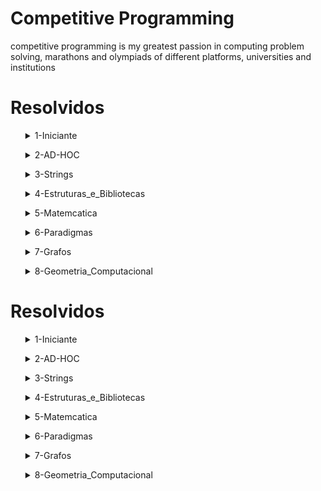 <h1>Competitive Programming </h1>
competitive programming is my greatest passion in computing
problem solving, marathons and olympiads of different platforms, universities and institutions

<h1>Resolvidos</h1><ul><details><summary>1-Iniciante</summary>
<ul><details><summary>1000-Hello_Word-5</summary>
<ul><table><tr><th>C     </th><th>✅</th></tr>
<tr><th>C++              </th><th>✅</th></tr>
<tr><th>C#               </th><th>✅</th></tr>
<tr><th>Python           </th><th>✅</th></tr>
<tr><th>Java             </th><th>✅</th></tr>
<tr><th>JavaScript       </th><th>✅</th></tr></table></ul>
</details></ul><ul><details><summary>1001-Extremamente_Basico-4</summary>
<ul><table><tr><th>C     </th><th>✅</th></tr>
<tr><th>C++              </th><th>✅</th></tr>
<tr><th>C#               </th><th>✅</th></tr>
<tr><th>Python           </th><th>✅</th></tr>
<tr><th>Java             </th><th>✅</th></tr>
<tr><th>JavaScript       </th><th>🟥</th></tr></table></ul>
</details></ul><ul><details><summary>1002-Area_do_Circulo-4</summary>
<ul><table><tr><th>C     </th><th>✅</th></tr>
<tr><th>C++              </th><th>✅</th></tr>
<tr><th>C#               </th><th>✅</th></tr>
<tr><th>Python           </th><th>✅</th></tr>
<tr><th>Java             </th><th>✅</th></tr>
<tr><th>JavaScript       </th><th>🟥</th></tr></table></ul>
</details></ul><ul><details><summary>1003-Soma_Simples-1</summary>
<ul><table><tr><th>C     </th><th>✅</th></tr>
<tr><th>C++              </th><th>✅</th></tr>
<tr><th>C#               </th><th>✅</th></tr>
<tr><th>Python           </th><th>✅</th></tr>
<tr><th>Java             </th><th>✅</th></tr>
<tr><th>JavaScript       </th><th>🟥</th></tr></table></ul>
</details></ul><ul><details><summary>1004-Produto_Simples-1</summary>
<ul><table><tr><th>C     </th><th>✅</th></tr>
<tr><th>C++              </th><th>✅</th></tr>
<tr><th>C#               </th><th>✅</th></tr>
<tr><th>Python           </th><th>✅</th></tr>
<tr><th>Java             </th><th>✅</th></tr>
<tr><th>JavaScript       </th><th>🟥</th></tr></table></ul>
</details></ul><ul><details><summary>1005-Media1-2</summary>
<ul><table><tr><th>C     </th><th>✅</th></tr>
<tr><th>C++              </th><th>✅</th></tr>
<tr><th>C#               </th><th>✅</th></tr>
<tr><th>Python           </th><th>✅</th></tr>
<tr><th>Java             </th><th>✅</th></tr>
<tr><th>JavaScript       </th><th>🟥</th></tr></table></ul>
</details></ul><ul><details><summary>1006-Media2-1</summary>
<ul><table><tr><th>C     </th><th>✅</th></tr>
<tr><th>C++              </th><th>✅</th></tr>
<tr><th>C#               </th><th>✅</th></tr>
<tr><th>Python           </th><th>✅</th></tr>
<tr><th>Java             </th><th>✅</th></tr>
<tr><th>JavaScript       </th><th>🟥</th></tr></table></ul>
</details></ul><ul><details><summary>1007-Diferenca-1</summary>
<ul><table><tr><th>C     </th><th>✅</th></tr>
<tr><th>C++              </th><th>✅</th></tr>
<tr><th>C#               </th><th>✅</th></tr>
<tr><th>Python           </th><th>✅</th></tr>
<tr><th>Java             </th><th>✅</th></tr>
<tr><th>JavaScript       </th><th>🟥</th></tr></table></ul>
</details></ul><ul><details><summary>1008-Salario-2</summary>
<ul><table><tr><th>C     </th><th>✅</th></tr>
<tr><th>C++              </th><th>✅</th></tr>
<tr><th>C#               </th><th>✅</th></tr>
<tr><th>Python           </th><th>✅</th></tr>
<tr><th>Java             </th><th>✅</th></tr>
<tr><th>JavaScript       </th><th>🟥</th></tr></table></ul>
</details></ul><ul><details><summary>1009-Salario_com_Bonus-2</summary>
<ul><table><tr><th>C     </th><th>✅</th></tr>
<tr><th>C++              </th><th>✅</th></tr>
<tr><th>C#               </th><th>✅</th></tr>
<tr><th>Python           </th><th>✅</th></tr>
<tr><th>Java             </th><th>✅</th></tr>
<tr><th>JavaScript       </th><th>🟥</th></tr></table></ul>
</details></ul><ul><details><summary>1010-Calculo_Simples-3</summary>
<ul><table><tr><th>C     </th><th>✅</th></tr>
<tr><th>C++              </th><th>🟥</th></tr>
<tr><th>C#               </th><th>✅</th></tr>
<tr><th>Python           </th><th>✅</th></tr>
<tr><th>Java             </th><th>🟥</th></tr>
<tr><th>JavaScript       </th><th>🟥</th></tr></table></ul>
</details></ul><ul><details><summary>1011-Esfera-2</summary>
<ul><table><tr><th>C     </th><th>✅</th></tr>
<tr><th>C++              </th><th>🟥</th></tr>
<tr><th>C#               </th><th>✅</th></tr>
<tr><th>Python           </th><th>✅</th></tr>
<tr><th>Java             </th><th>🟥</th></tr>
<tr><th>JavaScript       </th><th>🟥</th></tr></table></ul>
</details></ul><ul><details><summary>1012-Area-2</summary>
<ul><table><tr><th>C     </th><th>✅</th></tr>
<tr><th>C++              </th><th>🟥</th></tr>
<tr><th>C#               </th><th>✅</th></tr>
<tr><th>Python           </th><th>✅</th></tr>
<tr><th>Java             </th><th>🟥</th></tr>
<tr><th>JavaScript       </th><th>🟥</th></tr></table></ul>
</details></ul><ul><details><summary>1013-O_Maior-3</summary>
<ul><table><tr><th>C     </th><th>✅</th></tr>
<tr><th>C++              </th><th>🟥</th></tr>
<tr><th>C#               </th><th>✅</th></tr>
<tr><th>Python           </th><th>✅</th></tr>
<tr><th>Java             </th><th>🟥</th></tr>
<tr><th>JavaScript       </th><th>🟥</th></tr></table></ul>
</details></ul><ul><details><summary>1014-Consumo-1</summary>
<ul><table><tr><th>C     </th><th>✅</th></tr>
<tr><th>C++              </th><th>🟥</th></tr>
<tr><th>C#               </th><th>✅</th></tr>
<tr><th>Python           </th><th>✅</th></tr>
<tr><th>Java             </th><th>🟥</th></tr>
<tr><th>JavaScript       </th><th>🟥</th></tr></table></ul>
</details></ul><ul><details><summary>1015-Distancia_entre_dois_pontos-1</summary>
<ul><table><tr><th>C     </th><th>✅</th></tr>
<tr><th>C++              </th><th>🟥</th></tr>
<tr><th>C#               </th><th>✅</th></tr>
<tr><th>Python           </th><th>✅</th></tr>
<tr><th>Java             </th><th>🟥</th></tr>
<tr><th>JavaScript       </th><th>🟥</th></tr></table></ul>
</details></ul><ul><details><summary>1016-Distancia-1</summary>
<ul><table><tr><th>C     </th><th>✅</th></tr>
<tr><th>C++              </th><th>🟥</th></tr>
<tr><th>C#               </th><th>✅</th></tr>
<tr><th>Python           </th><th>✅</th></tr>
<tr><th>Java             </th><th>🟥</th></tr>
<tr><th>JavaScript       </th><th>🟥</th></tr></table></ul>
</details></ul><ul><details><summary>1017-Gasto_de_Combustivel-1</summary>
<ul><table><tr><th>C     </th><th>🟥</th></tr>
<tr><th>C++              </th><th>🟥</th></tr>
<tr><th>C#               </th><th>✅</th></tr>
<tr><th>Python           </th><th>✅</th></tr>
<tr><th>Java             </th><th>🟥</th></tr>
<tr><th>JavaScript       </th><th>🟥</th></tr></table></ul>
</details></ul><ul><details><summary>1018-Cedulas-4</summary>
<ul><table><tr><th>C     </th><th>🟥</th></tr>
<tr><th>C++              </th><th>🟥</th></tr>
<tr><th>C#               </th><th>✅</th></tr>
<tr><th>Python           </th><th>✅</th></tr>
<tr><th>Java             </th><th>🟥</th></tr>
<tr><th>JavaScript       </th><th>🟥</th></tr></table></ul>
</details></ul><ul><details><summary>1019-Conversao_de_tempo-1</summary>
<ul><table><tr><th>C     </th><th>🟥</th></tr>
<tr><th>C++              </th><th>🟥</th></tr>
<tr><th>C#               </th><th>✅</th></tr>
<tr><th>Python           </th><th>✅</th></tr>
<tr><th>Java             </th><th>🟥</th></tr>
<tr><th>JavaScript       </th><th>🟥</th></tr></table></ul>
</details></ul><ul><details><summary>1020-Idade_em_dias-2</summary>
<ul><table><tr><th>C     </th><th>🟥</th></tr>
<tr><th>C++              </th><th>🟥</th></tr>
<tr><th>C#               </th><th>✅</th></tr>
<tr><th>Python           </th><th>✅</th></tr>
<tr><th>Java             </th><th>🟥</th></tr>
<tr><th>JavaScript       </th><th>🟥</th></tr></table></ul>
</details></ul><ul><details><summary>1021-Notas_e_Moedas-6</summary>
<ul><table><tr><th>C     </th><th>🟥</th></tr>
<tr><th>C++              </th><th>🟥</th></tr>
<tr><th>C#               </th><th>✅</th></tr>
<tr><th>Python           </th><th>✅</th></tr>
<tr><th>Java             </th><th>🟥</th></tr>
<tr><th>JavaScript       </th><th>🟥</th></tr></table></ul>
</details></ul><ul><details><summary>1035-Teste_de_selecao_1-2</summary>
<ul><table><tr><th>C     </th><th>🟥</th></tr>
<tr><th>C++              </th><th>🟥</th></tr>
<tr><th>C#               </th><th>✅</th></tr>
<tr><th>Python           </th><th>✅</th></tr>
<tr><th>Java             </th><th>🟥</th></tr>
<tr><th>JavaScript       </th><th>🟥</th></tr></table></ul>
</details></ul><ul><details><summary>1036-Formula_de_baskhara-3</summary>
<ul><table><tr><th>C     </th><th>🟥</th></tr>
<tr><th>C++              </th><th>🟥</th></tr>
<tr><th>C#               </th><th>✅</th></tr>
<tr><th>Python           </th><th>✅</th></tr>
<tr><th>Java             </th><th>🟥</th></tr>
<tr><th>JavaScript       </th><th>🟥</th></tr></table></ul>
</details></ul><ul><details><summary>1037-Intervalo-3</summary>
<ul><table><tr><th>C     </th><th>🟥</th></tr>
<tr><th>C++              </th><th>🟥</th></tr>
<tr><th>C#               </th><th>✅</th></tr>
<tr><th>Python           </th><th>✅</th></tr>
<tr><th>Java             </th><th>🟥</th></tr>
<tr><th>JavaScript       </th><th>🟥</th></tr></table></ul>
</details></ul><ul><details><summary>1040-Media3-5</summary>
<ul><table><tr><th>C     </th><th>🟥</th></tr>
<tr><th>C++              </th><th>🟥</th></tr>
<tr><th>C#               </th><th>✅</th></tr>
<tr><th>Python           </th><th>✅</th></tr>
<tr><th>Java             </th><th>🟥</th></tr>
<tr><th>JavaScript       </th><th>🟥</th></tr></table></ul>
</details></ul><ul><details><summary>1041-Cordenadas_de_um_Ponto-3</summary>
<ul><table><tr><th>C     </th><th>🟥</th></tr>
<tr><th>C++              </th><th>🟥</th></tr>
<tr><th>C#               </th><th>✅</th></tr>
<tr><th>Python           </th><th>✅</th></tr>
<tr><th>Java             </th><th>🟥</th></tr>
<tr><th>JavaScript       </th><th>🟥</th></tr></table></ul>
</details></ul><ul><details><summary>1042-sort_simples-2</summary>
<ul><table><tr><th>C     </th><th>🟥</th></tr>
<tr><th>C++              </th><th>✅</th></tr>
<tr><th>C#               </th><th>🟥</th></tr>
<tr><th>Python           </th><th>🟥</th></tr>
<tr><th>Java             </th><th>🟥</th></tr>
<tr><th>JavaScript       </th><th>🟥</th></tr></table></ul>
</details></ul><ul><details><summary>1047-Tempo_do_Jogo_em_Minutos-9</summary>
<ul><table><tr><th>C     </th><th>🟥</th></tr>
<tr><th>C++              </th><th>🟥</th></tr>
<tr><th>C#               </th><th>✅</th></tr>
<tr><th>Python           </th><th>✅</th></tr>
<tr><th>Java             </th><th>🟥</th></tr>
<tr><th>JavaScript       </th><th>🟥</th></tr></table></ul>
</details></ul><ul><details><summary>1050-DDD-2</summary>
<ul><table><tr><th>C     </th><th>🟥</th></tr>
<tr><th>C++              </th><th>🟥</th></tr>
<tr><th>C#               </th><th>🟥</th></tr>
<tr><th>Python           </th><th>✅</th></tr>
<tr><th>Java             </th><th>🟥</th></tr>
<tr><th>JavaScript       </th><th>🟥</th></tr></table></ul>
</details></ul><ul><details><summary>1066-Pares,Ímpares,Positivos_e_Negativos-1</summary>
<ul><table><tr><th>C     </th><th>🟥</th></tr>
<tr><th>C++              </th><th>🟥</th></tr>
<tr><th>C#               </th><th>✅</th></tr>
<tr><th>Python           </th><th>✅</th></tr>
<tr><th>Java             </th><th>🟥</th></tr>
<tr><th>JavaScript       </th><th>🟥</th></tr></table></ul>
</details></ul><ul><details><summary>1101-Sequencia_de_Numeros_e_Soma-4</summary>
<ul><table><tr><th>C     </th><th>🟥</th></tr>
<tr><th>C++              </th><th>🟥</th></tr>
<tr><th>C#               </th><th>✅</th></tr>
<tr><th>Python           </th><th>✅</th></tr>
<tr><th>Java             </th><th>🟥</th></tr>
<tr><th>JavaScript       </th><th>🟥</th></tr></table></ul>
</details></ul><ul><details><summary>1183-Acima_da_diagonal_Principal-4</summary>
<ul><table><tr><th>C     </th><th>🟥</th></tr>
<tr><th>C++              </th><th>🟥</th></tr>
<tr><th>C#               </th><th>🟥</th></tr>
<tr><th>Python           </th><th>✅</th></tr>
<tr><th>Java             </th><th>🟥</th></tr>
<tr><th>JavaScript       </th><th>🟥</th></tr></table></ul>
</details></ul><ul><details><summary>1837-Prefácio-7</summary>
<ul><table><tr><th>C     </th><th>🟥</th></tr>
<tr><th>C++              </th><th>🟥</th></tr>
<tr><th>C#               </th><th>✅</th></tr>
<tr><th>Python           </th><th>✅</th></tr>
<tr><th>Java             </th><th>🟥</th></tr>
<tr><th>JavaScript       </th><th>🟥</th></tr></table></ul>
</details></ul><ul><details><summary>2715-Dividindo_os_Trabalhos_I-7</summary>
<ul><table><tr><th>C     </th><th>✅</th></tr>
<tr><th>C++              </th><th>✅</th></tr>
<tr><th>C#               </th><th>✅</th></tr>
<tr><th>Python           </th><th>✅</th></tr>
<tr><th>Java             </th><th>✅</th></tr>
<tr><th>JavaScript       </th><th>✅</th></tr></table></ul>
</details></ul><ul><details><summary>3046-Domino-1</summary>
<ul><table><tr><th>C     </th><th>🟥</th></tr>
<tr><th>C++              </th><th>🟥</th></tr>
<tr><th>C#               </th><th>✅</th></tr>
<tr><th>Python           </th><th>✅</th></tr>
<tr><th>Java             </th><th>🟥</th></tr>
<tr><th>JavaScript       </th><th>🟥</th></tr></table></ul>
</details></ul><ul><details><summary>3047-A_Idade_de_Dona_Monica-1</summary>
<ul><table><tr><th>C     </th><th>🟥</th></tr>
<tr><th>C++              </th><th>🟥</th></tr>
<tr><th>C#               </th><th>✅</th></tr>
<tr><th>Python           </th><th>✅</th></tr>
<tr><th>Java             </th><th>🟥</th></tr>
<tr><th>JavaScript       </th><th>🟥</th></tr></table></ul>
</details></ul><ul><details><summary>3343-Atack_on_Gasparini-8</summary>
<ul><table><tr><th>C     </th><th>🟥</th></tr>
<tr><th>C++              </th><th>🟥</th></tr>
<tr><th>C#               </th><th>✅</th></tr>
<tr><th>Python           </th><th>✅</th></tr>
<tr><th>Java             </th><th>🟥</th></tr>
<tr><th>JavaScript       </th><th>🟥</th></tr></table></ul>
</details></ul></details></ul><ul><details><summary>2-AD-HOC</summary>
<ul><details><summary>1026-Carrega_ou_nao_Carrega-5</summary>
<ul><table><tr><th>C     </th><th>✅</th></tr>
<tr><th>C++              </th><th>🟥</th></tr>
<tr><th>C#               </th><th>✅</th></tr>
<tr><th>Python           </th><th>✅</th></tr>
<tr><th>Java             </th><th>🟥</th></tr>
<tr><th>JavaScript       </th><th>🟥</th></tr></table></ul>
</details></ul><ul><details><summary>1030-A_Lenda_de_Falvius_Josephus-4</summary>
<ul><table><tr><th>C     </th><th>✅</th></tr>
<tr><th>C++              </th><th>🟥</th></tr>
<tr><th>C#               </th><th>✅</th></tr>
<tr><th>Python           </th><th>✅</th></tr>
<tr><th>Java             </th><th>🟥</th></tr>
<tr><th>JavaScript       </th><th>🟥</th></tr></table></ul>
</details></ul><ul><details><summary>1087-Dama-4</summary>
<ul><table><tr><th>C     </th><th>🟥</th></tr>
<tr><th>C++              </th><th>✅</th></tr>
<tr><th>C#               </th><th>🟥</th></tr>
<tr><th>Python           </th><th>🟥</th></tr>
<tr><th>Java             </th><th>🟥</th></tr>
<tr><th>JavaScript       </th><th>🟥</th></tr></table></ul>
</details></ul><ul><details><summary>1089-Loop_Musical-2</summary>
<ul><table><tr><th>C     </th><th>🟥</th></tr>
<tr><th>C++              </th><th>✅</th></tr>
<tr><th>C#               </th><th>🟥</th></tr>
<tr><th>Python           </th><th>🟥</th></tr>
<tr><th>Java             </th><th>🟥</th></tr>
<tr><th>JavaScript       </th><th>🟥</th></tr></table></ul>
</details></ul><ul><details><summary>1091-Divisão_da_Nlogônia-1</summary>
<ul><table><tr><th>C     </th><th>✅</th></tr>
<tr><th>C++              </th><th>✅</th></tr>
<tr><th>C#               </th><th>✅</th></tr>
<tr><th>Python           </th><th>✅</th></tr>
<tr><th>Java             </th><th>✅</th></tr>
<tr><th>JavaScript       </th><th>✅</th></tr></table></ul>
</details></ul><ul><details><summary>1104-Troca_de_Cartas-4</summary>
<ul><table><tr><th>C     </th><th>🟥</th></tr>
<tr><th>C++              </th><th>✅</th></tr>
<tr><th>C#               </th><th>🟥</th></tr>
<tr><th>Python           </th><th>✅</th></tr>
<tr><th>Java             </th><th>🟥</th></tr>
<tr><th>JavaScript       </th><th>🟥</th></tr></table></ul>
</details></ul><ul><details><summary>1136-Bingo!-4</summary>
<ul><table><tr><th>C     </th><th>🟥</th></tr>
<tr><th>C++              </th><th>✅</th></tr>
<tr><th>C#               </th><th>🟥</th></tr>
<tr><th>Python           </th><th>✅</th></tr>
<tr><th>Java             </th><th>🟥</th></tr>
<tr><th>JavaScript       </th><th>🟥</th></tr></table></ul>
</details></ul><ul><details><summary>1171-Frequência_de_Números-3</summary>
<ul><table><tr><th>C     </th><th>🟥</th></tr>
<tr><th>C++              </th><th>✅</th></tr>
<tr><th>C#               </th><th>🟥</th></tr>
<tr><th>Python           </th><th>🟥</th></tr>
<tr><th>Java             </th><th>🟥</th></tr>
<tr><th>JavaScript       </th><th>🟥</th></tr></table></ul>
</details></ul><ul><details><summary>1184-Flores_Florescem_da_França-4</summary>
<ul><table><tr><th>C     </th><th>🟥</th></tr>
<tr><th>C++              </th><th>🟥</th></tr>
<tr><th>C#               </th><th>🟥</th></tr>
<tr><th>Python           </th><th>✅</th></tr>
<tr><th>Java             </th><th>🟥</th></tr>
<tr><th>JavaScript       </th><th>🟥</th></tr></table></ul>
</details></ul><ul><details><summary>1192-O jogo_Matemático_de_Paula-2</summary>
<ul><table><tr><th>C     </th><th>✅</th></tr>
<tr><th>C++              </th><th>✅</th></tr>
<tr><th>C#               </th><th>🟥</th></tr>
<tr><th>Python           </th><th>🟥</th></tr>
<tr><th>Java             </th><th>🟥</th></tr>
<tr><th>JavaScript       </th><th>🟥</th></tr></table></ul>
</details></ul><ul><details><summary>1246-Estacionamento-7</summary>
<ul><table><tr><th>C     </th><th>✅</th></tr>
<tr><th>C++              </th><th>✅</th></tr>
<tr><th>C#               </th><th>✅</th></tr>
<tr><th>Python           </th><th>✅</th></tr>
<tr><th>Java             </th><th>✅</th></tr>
<tr><th>JavaScript       </th><th>🟥</th></tr></table></ul>
</details></ul><ul><details><summary>1250-KiloMan-2</summary>
<ul><table><tr><th>C     </th><th>✅</th></tr>
<tr><th>C++              </th><th>✅</th></tr>
<tr><th>C#               </th><th>✅</th></tr>
<tr><th>Python           </th><th>✅</th></tr>
<tr><th>Java             </th><th>✅</th></tr>
<tr><th>JavaScript       </th><th>🟥</th></tr></table></ul>
</details></ul><ul><details><summary>1588-Ajude_a_federacao-7</summary>
<ul><table><tr><th>C     </th><th>🟥</th></tr>
<tr><th>C++              </th><th>🟥</th></tr>
<tr><th>C#               </th><th>✅</th></tr>
<tr><th>Python           </th><th>✅</th></tr>
<tr><th>Java             </th><th>🟥</th></tr>
<tr><th>JavaScript       </th><th>🟥</th></tr></table></ul>
</details></ul><ul><details><summary>3048-Sequencia_Secreta-1</summary>
<ul><table><tr><th>C     </th><th>🟥</th></tr>
<tr><th>C++              </th><th>🟥</th></tr>
<tr><th>C#               </th><th>✅</th></tr>
<tr><th>Python           </th><th>✅</th></tr>
<tr><th>Java             </th><th>🟥</th></tr>
<tr><th>JavaScript       </th><th>🟥</th></tr></table></ul>
</details></ul><ul><details><summary>3452-Labirinto_em_Parafuso-5</summary>
<ul><table><tr><th>C     </th><th>🟥</th></tr>
<tr><th>C++              </th><th>🟥</th></tr>
<tr><th>C#               </th><th>🟥</th></tr>
<tr><th>Python           </th><th>✅</th></tr>
<tr><th>Java             </th><th>🟥</th></tr>
<tr><th>JavaScript       </th><th>🟥</th></tr></table></ul>
</details></ul><ul><details><summary>3454-Alice_no_Pais_do_Jogo_da_Velha-5</summary>
<ul><table><tr><th>C     </th><th>🟥</th></tr>
<tr><th>C++              </th><th>🟥</th></tr>
<tr><th>C#               </th><th>✅</th></tr>
<tr><th>Python           </th><th>✅</th></tr>
<tr><th>Java             </th><th>🟥</th></tr>
<tr><th>JavaScript       </th><th>🟥</th></tr></table></ul>
</details></ul><ul><details><summary>3467-Esse_eh_o_meu_lugar-5</summary>
<ul><table><tr><th>C     </th><th>🟥</th></tr>
<tr><th>C++              </th><th>🟥</th></tr>
<tr><th>C#               </th><th>✅</th></tr>
<tr><th>Python           </th><th>✅</th></tr>
<tr><th>Java             </th><th>🟥</th></tr>
<tr><th>JavaScript       </th><th>🟥</th></tr></table></ul>
</details></ul></details></ul><ul><details><summary>3-Strings</summary>
<ul><details><summary>1024-Criptografia-5</summary>
<ul><table><tr><th>C     </th><th>🟥</th></tr>
<tr><th>C++              </th><th>🟥</th></tr>
<tr><th>C#               </th><th>🟥</th></tr>
<tr><th>Python           </th><th>✅</th></tr>
<tr><th>Java             </th><th>🟥</th></tr>
<tr><th>JavaScript       </th><th>🟥</th></tr></table></ul>
</details></ul><ul><details><summary>1120-Revisao_de_Contrato-5</summary>
<ul><table><tr><th>C     </th><th>🟥</th></tr>
<tr><th>C++              </th><th>🟥</th></tr>
<tr><th>C#               </th><th>✅</th></tr>
<tr><th>Python           </th><th>✅</th></tr>
<tr><th>Java             </th><th>🟥</th></tr>
<tr><th>JavaScript       </th><th>🟥</th></tr></table></ul>
</details></ul><ul><details><summary>1168-LED-3</summary>
<ul><table><tr><th>C     </th><th>🟥</th></tr>
<tr><th>C++              </th><th>🟥</th></tr>
<tr><th>C#               </th><th>🟥</th></tr>
<tr><th>Python           </th><th>✅</th></tr>
<tr><th>Java             </th><th>🟥</th></tr>
<tr><th>JavaScript       </th><th>🟥</th></tr></table></ul>
</details></ul><ul><details><summary>1234-Sentença_Dançante-3</summary>
<ul><table><tr><th>C     </th><th>✅</th></tr>
<tr><th>C++              </th><th>✅</th></tr>
<tr><th>C#               </th><th>✅</th></tr>
<tr><th>Python           </th><th>✅</th></tr>
<tr><th>Java             </th><th>✅</th></tr>
<tr><th>JavaScript       </th><th>🟥</th></tr></table></ul>
</details></ul><ul><details><summary>1238-Combinador-3</summary>
<ul><table><tr><th>C     </th><th>🟥</th></tr>
<tr><th>C++              </th><th>✅</th></tr>
<tr><th>C#               </th><th>🟥</th></tr>
<tr><th>Python           </th><th>✅</th></tr>
<tr><th>Java             </th><th>🟥</th></tr>
<tr><th>JavaScript       </th><th>🟥</th></tr></table></ul>
</details></ul><ul><details><summary>1241-Encaixa_ou_Nao_II-2</summary>
<ul><table><tr><th>C     </th><th>🟥</th></tr>
<tr><th>C++              </th><th>🟥</th></tr>
<tr><th>C#               </th><th>🟥</th></tr>
<tr><th>Python           </th><th>✅</th></tr>
<tr><th>Java             </th><th>🟥</th></tr>
<tr><th>JavaScript       </th><th>🟥</th></tr></table></ul>
</details></ul></details></ul><ul><details><summary>4-Estruturas_e_Bibliotecas</summary>
<ul><details><summary>1023-Estiagem-10</summary>
<ul><table><tr><th>C     </th><th>✅</th></tr>
<tr><th>C++              </th><th>✅</th></tr>
<tr><th>C#               </th><th>✅</th></tr>
<tr><th>Python           </th><th>🟥</th></tr>
<tr><th>Java             </th><th>✅</th></tr>
<tr><th>JavaScript       </th><th>🟥</th></tr></table></ul>
</details></ul><ul><details><summary>1069-Diamantes_e_Areia-3</summary>
<ul><table><tr><th>C     </th><th>🟥</th></tr>
<tr><th>C++              </th><th>✅</th></tr>
<tr><th>C#               </th><th>🟥</th></tr>
<tr><th>Python           </th><th>🟥</th></tr>
<tr><th>Java             </th><th>🟥</th></tr>
<tr><th>JavaScript       </th><th>🟥</th></tr></table></ul>
</details></ul><ul><details><summary>1424-Problema_Fácil_de_Rujia_Liu-8</summary>
<ul><table><tr><th>C     </th><th>✅</th></tr>
<tr><th>C++              </th><th>✅</th></tr>
<tr><th>C#               </th><th>✅</th></tr>
<tr><th>Python           </th><th>✅</th></tr>
<tr><th>Java             </th><th>✅</th></tr>
<tr><th>JavaScript       </th><th>🟥</th></tr></table></ul>
</details></ul><ul><details><summary>2018-Olimpíadas_de_Natal-4</summary>
<ul><table><tr><th>C     </th><th>🟥</th></tr>
<tr><th>C++              </th><th>🟥</th></tr>
<tr><th>C#               </th><th>🟥</th></tr>
<tr><th>Python           </th><th>✅</th></tr>
<tr><th>Java             </th><th>🟥</th></tr>
<tr><th>JavaScript       </th><th>🟥</th></tr></table></ul>
</details></ul></details></ul><ul><details><summary>5-Matemcatica</summary>
<ul><details><summary>1028-Figurinhas-3</summary>
<ul><table><tr><th>C     </th><th>🟥</th></tr>
<tr><th>C++              </th><th>🟥</th></tr>
<tr><th>C#               </th><th>✅</th></tr>
<tr><th>Python           </th><th>✅</th></tr>
<tr><th>Java             </th><th>🟥</th></tr>
<tr><th>JavaScript       </th><th>🟥</th></tr></table></ul>
</details></ul><ul><details><summary>1161-Soma_de_Fatoriais-5</summary>
<ul><table><tr><th>C     </th><th>🟥</th></tr>
<tr><th>C++              </th><th>🟥</th></tr>
<tr><th>C#               </th><th>✅</th></tr>
<tr><th>Python           </th><th>✅</th></tr>
<tr><th>Java             </th><th>🟥</th></tr>
<tr><th>JavaScript       </th><th>🟥</th></tr></table></ul>
</details></ul><ul><details><summary>1169-Trigo_no_Tabuleiro-4</summary>
<ul><table><tr><th>C     </th><th>🟥</th></tr>
<tr><th>C++              </th><th>🟥</th></tr>
<tr><th>C#               </th><th>✅</th></tr>
<tr><th>Python           </th><th>✅</th></tr>
<tr><th>Java             </th><th>🟥</th></tr>
<tr><th>JavaScript       </th><th>🟥</th></tr></table></ul>
</details></ul><ul><details><summary>1170-Blobs-3</summary>
<ul><table><tr><th>C     </th><th>🟥</th></tr>
<tr><th>C++              </th><th>✅</th></tr>
<tr><th>C#               </th><th>🟥</th></tr>
<tr><th>Python           </th><th>🟥</th></tr>
<tr><th>Java             </th><th>🟥</th></tr>
<tr><th>JavaScript       </th><th>🟥</th></tr></table></ul>
</details></ul><ul><details><summary>1198-O_Bravo_Guerreiro_Hashmat-5</summary>
<ul><table><tr><th>C     </th><th>🟥</th></tr>
<tr><th>C++              </th><th>🟥</th></tr>
<tr><th>C#               </th><th>✅</th></tr>
<tr><th>Python           </th><th>✅</th></tr>
<tr><th>Java             </th><th>🟥</th></tr>
<tr><th>JavaScript       </th><th>🟥</th></tr></table></ul>
</details></ul><ul><details><summary>1199-Conversao_de_Bases-3</summary>
<ul><table><tr><th>C     </th><th>🟥</th></tr>
<tr><th>C++              </th><th>🟥</th></tr>
<tr><th>C#               </th><th>✅</th></tr>
<tr><th>Python           </th><th>✅</th></tr>
<tr><th>Java             </th><th>🟥</th></tr>
<tr><th>JavaScript       </th><th>🟥</th></tr></table></ul>
</details></ul><ul><details><summary>1212-Aritimetica_Primaria-8</summary>
<ul><table><tr><th>C     </th><th>🟥</th></tr>
<tr><th>C++              </th><th>🟥</th></tr>
<tr><th>C#               </th><th>✅</th></tr>
<tr><th>Python           </th><th>✅</th></tr>
<tr><th>Java             </th><th>🟥</th></tr>
<tr><th>JavaScript       </th><th>🟥</th></tr></table></ul>
</details></ul><ul><details><summary>1214-Acima_da_Media-3</summary>
<ul><table><tr><th>C     </th><th>🟥</th></tr>
<tr><th>C++              </th><th>🟥</th></tr>
<tr><th>C#               </th><th>✅</th></tr>
<tr><th>Python           </th><th>✅</th></tr>
<tr><th>Java             </th><th>🟥</th></tr>
<tr><th>JavaScript       </th><th>🟥</th></tr></table></ul>
</details></ul><ul><details><summary>1219-Flores_Coloridas-5</summary>
<ul><table><tr><th>C     </th><th>🟥</th></tr>
<tr><th>C++              </th><th>🟥</th></tr>
<tr><th>C#               </th><th>✅</th></tr>
<tr><th>Python           </th><th>✅</th></tr>
<tr><th>Java             </th><th>🟥</th></tr>
<tr><th>JavaScript       </th><th>🟥</th></tr></table></ul>
</details></ul><ul><details><summary>1221-Primo_rapido-6</summary>
<ul><table><tr><th>C     </th><th>🟥</th></tr>
<tr><th>C++              </th><th>🟥</th></tr>
<tr><th>C#               </th><th>✅</th></tr>
<tr><th>Python           </th><th>✅</th></tr>
<tr><th>Java             </th><th>🟥</th></tr>
<tr><th>JavaScript       </th><th>🟥</th></tr></table></ul>
</details></ul><ul><details><summary>1240-Encaixa_ou_nao_encaixa-2</summary>
<ul><table><tr><th>C     </th><th>🟥</th></tr>
<tr><th>C++              </th><th>🟥</th></tr>
<tr><th>C#               </th><th>✅</th></tr>
<tr><th>Python           </th><th>✅</th></tr>
<tr><th>Java             </th><th>🟥</th></tr>
<tr><th>JavaScript       </th><th>🟥</th></tr></table></ul>
</details></ul><ul><details><summary>1279-Ano_bixesto_ou_nao-6</summary>
<ul><table><tr><th>C     </th><th>🟥</th></tr>
<tr><th>C++              </th><th>🟥</th></tr>
<tr><th>C#               </th><th>🟥</th></tr>
<tr><th>Python           </th><th>🟥</th></tr>
<tr><th>Java             </th><th>✅</th></tr>
<tr><th>JavaScript       </th><th>🟥</th></tr></table></ul>
</details></ul><ul><details><summary>1524-Promoção-4</summary>
<ul><table><tr><th>C     </th><th>✅</th></tr>
<tr><th>C++              </th><th>✅</th></tr>
<tr><th>C#               </th><th>✅</th></tr>
<tr><th>Python           </th><th>✅</th></tr>
<tr><th>Java             </th><th>🟥</th></tr>
<tr><th>JavaScript       </th><th>🟥</th></tr></table></ul>
</details></ul><ul><details><summary>3049-Nota_Cortada-1</summary>
<ul><table><tr><th>C     </th><th>🟥</th></tr>
<tr><th>C++              </th><th>🟥</th></tr>
<tr><th>C#               </th><th>✅</th></tr>
<tr><th>Python           </th><th>✅</th></tr>
<tr><th>Java             </th><th>🟥</th></tr>
<tr><th>JavaScript       </th><th>🟥</th></tr></table></ul>
</details></ul><ul><details><summary>3104-Resto 2.0-10</summary>
<ul><table><tr><th>C     </th><th>✅</th></tr>
<tr><th>C++              </th><th>✅</th></tr>
<tr><th>C#               </th><th>✅</th></tr>
<tr><th>Python           </th><th>✅</th></tr>
<tr><th>Java             </th><th>✅</th></tr>
<tr><th>JavaScript       </th><th>✅</th></tr></table></ul>
</details></ul></details></ul><ul><details><summary>6-Paradigmas</summary>
<ul><details><summary>1029-Fibonacci,Quantas_Chamadas-4</summary>
<ul><table><tr><th>C     </th><th>✅</th></tr>
<tr><th>C++              </th><th>✅</th></tr>
<tr><th>C#               </th><th>✅</th></tr>
<tr><th>Python           </th><th>✅</th></tr>
<tr><th>Java             </th><th>✅</th></tr>
<tr><th>JavaScript       </th><th>🟥</th></tr></table></ul>
</details></ul><ul><details><summary>1033-Quantas_Chamadas_Recursivas-6</summary>
<ul><table><tr><th>C     </th><th>🟥</th></tr>
<tr><th>C++              </th><th>✅</th></tr>
<tr><th>C#               </th><th>🟥</th></tr>
<tr><th>Python           </th><th>🟥</th></tr>
<tr><th>Java             </th><th>🟥</th></tr>
<tr><th>JavaScript       </th><th>🟥</th></tr></table></ul>
</details></ul><ul><details><summary>1034-Festival_de_Estátuas_de_Gelo-8</summary>
<ul><table><tr><th>C     </th><th>✅</th></tr>
<tr><th>C++              </th><th>✅</th></tr>
<tr><th>C#               </th><th>✅</th></tr>
<tr><th>Python           </th><th>🟥</th></tr>
<tr><th>Java             </th><th>✅</th></tr>
<tr><th>JavaScript       </th><th>🟥</th></tr></table></ul>
</details></ul><ul><details><summary>1054-Sapo_Dinamico-7</summary>
<ul><table><tr><th>C     </th><th>✅</th></tr>
<tr><th>C++              </th><th>✅</th></tr>
<tr><th>C#               </th><th>✅</th></tr>
<tr><th>Python           </th><th>✅</th></tr>
<tr><th>Java             </th><th>✅</th></tr>
<tr><th>JavaScript       </th><th>🟥</th></tr></table></ul>
</details></ul><ul><details><summary>1055-Soma_Permutante-7</summary>
<ul><table><tr><th>C     </th><th>✅</th></tr>
<tr><th>C++              </th><th>✅</th></tr>
<tr><th>C#               </th><th>✅</th></tr>
<tr><th>Python           </th><th>✅</th></tr>
<tr><th>Java             </th><th>✅</th></tr>
<tr><th>JavaScript       </th><th>🟥</th></tr></table></ul>
</details></ul><ul><details><summary>1286-Motoboy-5</summary>
<ul><table><tr><th>C     </th><th>✅</th></tr>
<tr><th>C++              </th><th>✅</th></tr>
<tr><th>C#               </th><th>✅</th></tr>
<tr><th>Python           </th><th>✅</th></tr>
<tr><th>Java             </th><th>✅</th></tr>
<tr><th>JavaScript       </th><th>🟥</th></tr></table></ul>
</details></ul><ul><details><summary>1288-Canhão_de_Destruição-5</summary>
<ul><table><tr><th>C     </th><th>✅</th></tr>
<tr><th>C++              </th><th>✅</th></tr>
<tr><th>C#               </th><th>✅</th></tr>
<tr><th>Python           </th><th>✅</th></tr>
<tr><th>Java             </th><th>🟥</th></tr>
<tr><th>JavaScript       </th><th>🟥</th></tr></table></ul>
</details></ul><ul><details><summary>1767-Saco_do_Papai_Noel-5</summary>
<ul><table><tr><th>C     </th><th>✅</th></tr>
<tr><th>C++              </th><th>✅</th></tr>
<tr><th>C#               </th><th>✅</th></tr>
<tr><th>Python           </th><th>✅</th></tr>
<tr><th>Java             </th><th>🟥</th></tr>
<tr><th>JavaScript       </th><th>🟥</th></tr></table></ul>
</details></ul><ul><details><summary>1932-Bolsa_de_Valores-7</summary>
<ul><table><tr><th>C     </th><th>✅</th></tr>
<tr><th>C++              </th><th>✅</th></tr>
<tr><th>C#               </th><th>✅</th></tr>
<tr><th>Python           </th><th>✅</th></tr>
<tr><th>Java             </th><th>✅</th></tr>
<tr><th>JavaScript       </th><th>🟥</th></tr></table></ul>
</details></ul><ul><details><summary>2026-Árvore_de_Natal-5</summary>
<ul><table><tr><th>C     </th><th>✅</th></tr>
<tr><th>C++              </th><th>✅</th></tr>
<tr><th>C#               </th><th>✅</th></tr>
<tr><th>Python           </th><th>✅</th></tr>
<tr><th>Java             </th><th>🟥</th></tr>
<tr><th>JavaScript       </th><th>🟥</th></tr></table></ul>
</details></ul><ul><details><summary>2716-Divdindo_Trabalhos_II-9</summary>
<ul><table><tr><th>C     </th><th>✅</th></tr>
<tr><th>C++              </th><th>✅</th></tr>
<tr><th>C#               </th><th>✅</th></tr>
<tr><th>Python           </th><th>🟥</th></tr>
<tr><th>Java             </th><th>✅</th></tr>
<tr><th>JavaScript       </th><th>✅</th></tr></table></ul>
</details></ul><ul><details><summary>2716-Dividindo_os_Trabalhos_II-9</summary>
<ul><table><tr><th>C     </th><th>🟥</th></tr>
<tr><th>C++              </th><th>✅</th></tr>
<tr><th>C#               </th><th>🟥</th></tr>
<tr><th>Python           </th><th>🟥</th></tr>
<tr><th>Java             </th><th>🟥</th></tr>
<tr><th>JavaScript       </th><th>🟥</th></tr></table></ul>
</details></ul></details></ul><ul><details><summary>7-Grafos</summary>
<ul><details><summary>1076-Desenhando_Labirintos-3</summary>
<ul><table><tr><th>C     </th><th>🟥</th></tr>
<tr><th>C++              </th><th>🟥</th></tr>
<tr><th>C#               </th><th>🟥</th></tr>
<tr><th>Python           </th><th>✅</th></tr>
<tr><th>Java             </th><th>🟥</th></tr>
<tr><th>JavaScript       </th><th>🟥</th></tr></table></ul>
</details></ul><ul><details><summary>1081-DFSr_Hierarquia_de_Profundidade-5</summary>
<ul><table><tr><th>C     </th><th>🟥</th></tr>
<tr><th>C++              </th><th>🟥</th></tr>
<tr><th>C#               </th><th>🟥</th></tr>
<tr><th>Python           </th><th>✅</th></tr>
<tr><th>Java             </th><th>🟥</th></tr>
<tr><th>JavaScript       </th><th>🟥</th></tr></table></ul>
</details></ul><ul><details><summary>1082-Componente_Conexos-5</summary>
<ul><table><tr><th>C     </th><th>🟥</th></tr>
<tr><th>C++              </th><th>🟥</th></tr>
<tr><th>C#               </th><th>🟥</th></tr>
<tr><th>Python           </th><th>✅</th></tr>
<tr><th>Java             </th><th>🟥</th></tr>
<tr><th>JavaScript       </th><th>🟥</th></tr></table></ul>
</details></ul><ul><details><summary>1128-Ir_e_Vir-4</summary>
<ul><table><tr><th>C     </th><th>🟥</th></tr>
<tr><th>C++              </th><th>✅</th></tr>
<tr><th>C#               </th><th>🟥</th></tr>
<tr><th>Python           </th><th>🟥</th></tr>
<tr><th>Java             </th><th>🟥</th></tr>
<tr><th>JavaScript       </th><th>🟥</th></tr></table></ul>
</details></ul><ul><details><summary>1191-Recuperação_da_Árvore-5</summary>
<ul><table><tr><th>C     </th><th>🟥</th></tr>
<tr><th>C++              </th><th>✅</th></tr>
<tr><th>C#               </th><th>✅</th></tr>
<tr><th>Python           </th><th>✅</th></tr>
<tr><th>Java             </th><th>🟥</th></tr>
<tr><th>JavaScript       </th><th>🟥</th></tr></table></ul>
</details></ul><ul><details><summary>1194-Prefixa_Infixa_e_Posfixa-3</summary>
<ul><table><tr><th>C     </th><th>✅</th></tr>
<tr><th>C++              </th><th>✅</th></tr>
<tr><th>C#               </th><th>✅</th></tr>
<tr><th>Python           </th><th>✅</th></tr>
<tr><th>Java             </th><th>✅</th></tr>
<tr><th>JavaScript       </th><th>✅</th></tr></table></ul>
</details></ul><ul><details><summary>1195-Árvore_Binária_de_Busca-5</summary>
<ul><table><tr><th>C     </th><th>🟥</th></tr>
<tr><th>C++              </th><th>✅</th></tr>
<tr><th>C#               </th><th>🟥</th></tr>
<tr><th>Python           </th><th>✅</th></tr>
<tr><th>Java             </th><th>🟥</th></tr>
<tr><th>JavaScript       </th><th>🟥</th></tr></table></ul>
</details></ul><ul><details><summary>1201-Operações_em_ABP_II-7</summary>
<ul><table><tr><th>C     </th><th>🟥</th></tr>
<tr><th>C++              </th><th>✅</th></tr>
<tr><th>C#               </th><th>🟥</th></tr>
<tr><th>Python           </th><th>🟥</th></tr>
<tr><th>Java             </th><th>🟥</th></tr>
<tr><th>JavaScript       </th><th>🟥</th></tr></table></ul>
</details></ul><ul><details><summary>1755-Itinerário_do_Papai_Noel-3</summary>
<ul><table><tr><th>C     </th><th>🟥</th></tr>
<tr><th>C++              </th><th>✅</th></tr>
<tr><th>C#               </th><th>🟥</th></tr>
<tr><th>Python           </th><th>✅</th></tr>
<tr><th>Java             </th><th>🟥</th></tr>
<tr><th>JavaScript       </th><th>🟥</th></tr></table></ul>
</details></ul><ul><details><summary>1799-Rato_no_Labirinto-4</summary>
<ul><table><tr><th>C     </th><th>🟥</th></tr>
<tr><th>C++              </th><th>✅</th></tr>
<tr><th>C#               </th><th>🟥</th></tr>
<tr><th>Python           </th><th>✅</th></tr>
<tr><th>Java             </th><th>🟥</th></tr>
<tr><th>JavaScript       </th><th>🟥</th></tr></table></ul>
</details></ul><ul><details><summary>2419-Costa-3</summary>
<ul><table><tr><th>C     </th><th>🟥</th></tr>
<tr><th>C++              </th><th>🟥</th></tr>
<tr><th>C#               </th><th>✅</th></tr>
<tr><th>Python           </th><th>✅</th></tr>
<tr><th>Java             </th><th>🟥</th></tr>
<tr><th>JavaScript       </th><th>🟥</th></tr></table></ul>
</details></ul><ul><details><summary>2854-Arvore-Genealogica-4</summary>
<ul><table><tr><th>C     </th><th>🟥</th></tr>
<tr><th>C++              </th><th>🟥</th></tr>
<tr><th>C#               </th><th>🟥</th></tr>
<tr><th>Python           </th><th>✅</th></tr>
<tr><th>Java             </th><th>🟥</th></tr>
<tr><th>JavaScript       </th><th>🟥</th></tr></table></ul>
</details></ul><ul><details><summary>3356-Reproducao_Controlada-3</summary>
<ul><table><tr><th>C     </th><th>🟥</th></tr>
<tr><th>C++              </th><th>🟥</th></tr>
<tr><th>C#               </th><th>🟥</th></tr>
<tr><th>Python           </th><th>✅</th></tr>
<tr><th>Java             </th><th>🟥</th></tr>
<tr><th>JavaScript       </th><th>🟥</th></tr></table></ul>
</details></ul></details></ul><ul><details><summary>8-Geometria_Computacional</summary>
<ul><details><summary>1039-Flores_de_Fogo-5</summary>
<ul><table><tr><th>C     </th><th>✅</th></tr>
<tr><th>C++              </th><th>✅</th></tr>
<tr><th>C#               </th><th>✅</th></tr>
<tr><th>Python           </th><th>✅</th></tr>
<tr><th>Java             </th><th>✅</th></tr>
<tr><th>JavaScript       </th><th>🟥</th></tr></table></ul>
</details></ul><ul><details><summary>1124-Elevador-8</summary>
<ul><table><tr><th>C     </th><th>✅</th></tr>
<tr><th>C++              </th><th>✅</th></tr>
<tr><th>C#               </th><th>✅</th></tr>
<tr><th>Python           </th><th>✅</th></tr>
<tr><th>Java             </th><th>✅</th></tr>
<tr><th>JavaScript       </th><th>✅</th></tr></table></ul>
</details></ul><ul><details><summary>1292-Problema_com_um_Pentágono-5</summary>
<ul><table><tr><th>C     </th><th>✅</th></tr>
<tr><th>C++              </th><th>✅</th></tr>
<tr><th>C#               </th><th>✅</th></tr>
<tr><th>Python           </th><th>✅</th></tr>
<tr><th>Java             </th><th>✅</th></tr>
<tr><th>JavaScript       </th><th>🟥</th></tr></table></ul>
</details></ul><ul><details><summary>1613-Goemon_em_Apuros-10</summary>
<ul><table><tr><th>C     </th><th>🟥</th></tr>
<tr><th>C++              </th><th>✅</th></tr>
<tr><th>C#               </th><th>🟥</th></tr>
<tr><th>Python           </th><th>🟥</th></tr>
<tr><th>Java             </th><th>🟥</th></tr>
<tr><th>JavaScript       </th><th>🟥</th></tr></table></ul>
</details></ul><ul><details><summary>1875-Tribol-3</summary>
<ul><table><tr><th>C     </th><th>✅</th></tr>
<tr><th>C++              </th><th>✅</th></tr>
<tr><th>C#               </th><th>✅</th></tr>
<tr><th>Python           </th><th>✅</th></tr>
<tr><th>Java             </th><th>✅</th></tr>
<tr><th>JavaScript       </th><th>🟥</th></tr></table></ul>
</details></ul><ul><details><summary>2158-Ajudando_o_Tio_Cláudio-5</summary>
<ul><table><tr><th>C     </th><th>✅</th></tr>
<tr><th>C++              </th><th>✅</th></tr>
<tr><th>C#               </th><th>✅</th></tr>
<tr><th>Python           </th><th>✅</th></tr>
<tr><th>Java             </th><th>✅</th></tr>
<tr><th>JavaScript       </th><th>✅</th></tr></table></ul>
</details></ul><ul><details><summary>2830-Balao++-2</summary>
<ul><table><tr><th>C     </th><th>✅</th></tr>
<tr><th>C++              </th><th>✅</th></tr>
<tr><th>C#               </th><th>✅</th></tr>
<tr><th>Python           </th><th>✅</th></tr>
<tr><th>Java             </th><th>✅</th></tr>
<tr><th>JavaScript       </th><th>✅</th></tr></table></ul>
</details></ul></details></ul><h1>Resolvidos</h1><ul><details><summary>1-Iniciante</summary>
<ul><details><summary>1000-Hello_Word-5</summary>
<ul><table><tr><th>C     </th><th>✅</th></tr>
<tr><th>C++              </th><th>✅</th></tr>
<tr><th>C#               </th><th>✅</th></tr>
<tr><th>Python           </th><th>✅</th></tr>
<tr><th>Java             </th><th>✅</th></tr>
<tr><th>JavaScript       </th><th>✅</th></tr></table></ul>
</details></ul><ul><details><summary>1001-Extremamente_Basico-4</summary>
<ul><table><tr><th>C     </th><th>✅</th></tr>
<tr><th>C++              </th><th>✅</th></tr>
<tr><th>C#               </th><th>✅</th></tr>
<tr><th>Python           </th><th>✅</th></tr>
<tr><th>Java             </th><th>✅</th></tr>
<tr><th>JavaScript       </th><th>🟥</th></tr></table></ul>
</details></ul><ul><details><summary>1002-Area_do_Circulo-4</summary>
<ul><table><tr><th>C     </th><th>✅</th></tr>
<tr><th>C++              </th><th>✅</th></tr>
<tr><th>C#               </th><th>✅</th></tr>
<tr><th>Python           </th><th>✅</th></tr>
<tr><th>Java             </th><th>✅</th></tr>
<tr><th>JavaScript       </th><th>🟥</th></tr></table></ul>
</details></ul><ul><details><summary>1003-Soma_Simples-1</summary>
<ul><table><tr><th>C     </th><th>✅</th></tr>
<tr><th>C++              </th><th>✅</th></tr>
<tr><th>C#               </th><th>✅</th></tr>
<tr><th>Python           </th><th>✅</th></tr>
<tr><th>Java             </th><th>✅</th></tr>
<tr><th>JavaScript       </th><th>🟥</th></tr></table></ul>
</details></ul><ul><details><summary>1004-Produto_Simples-1</summary>
<ul><table><tr><th>C     </th><th>✅</th></tr>
<tr><th>C++              </th><th>✅</th></tr>
<tr><th>C#               </th><th>✅</th></tr>
<tr><th>Python           </th><th>✅</th></tr>
<tr><th>Java             </th><th>✅</th></tr>
<tr><th>JavaScript       </th><th>🟥</th></tr></table></ul>
</details></ul><ul><details><summary>1005-Media1-2</summary>
<ul><table><tr><th>C     </th><th>✅</th></tr>
<tr><th>C++              </th><th>✅</th></tr>
<tr><th>C#               </th><th>✅</th></tr>
<tr><th>Python           </th><th>✅</th></tr>
<tr><th>Java             </th><th>✅</th></tr>
<tr><th>JavaScript       </th><th>🟥</th></tr></table></ul>
</details></ul><ul><details><summary>1006-Media2-1</summary>
<ul><table><tr><th>C     </th><th>✅</th></tr>
<tr><th>C++              </th><th>✅</th></tr>
<tr><th>C#               </th><th>✅</th></tr>
<tr><th>Python           </th><th>✅</th></tr>
<tr><th>Java             </th><th>✅</th></tr>
<tr><th>JavaScript       </th><th>🟥</th></tr></table></ul>
</details></ul><ul><details><summary>1007-Diferenca-1</summary>
<ul><table><tr><th>C     </th><th>✅</th></tr>
<tr><th>C++              </th><th>✅</th></tr>
<tr><th>C#               </th><th>✅</th></tr>
<tr><th>Python           </th><th>✅</th></tr>
<tr><th>Java             </th><th>✅</th></tr>
<tr><th>JavaScript       </th><th>🟥</th></tr></table></ul>
</details></ul><ul><details><summary>1008-Salario-2</summary>
<ul><table><tr><th>C     </th><th>✅</th></tr>
<tr><th>C++              </th><th>✅</th></tr>
<tr><th>C#               </th><th>✅</th></tr>
<tr><th>Python           </th><th>✅</th></tr>
<tr><th>Java             </th><th>✅</th></tr>
<tr><th>JavaScript       </th><th>🟥</th></tr></table></ul>
</details></ul><ul><details><summary>1009-Salario_com_Bonus-2</summary>
<ul><table><tr><th>C     </th><th>✅</th></tr>
<tr><th>C++              </th><th>✅</th></tr>
<tr><th>C#               </th><th>✅</th></tr>
<tr><th>Python           </th><th>✅</th></tr>
<tr><th>Java             </th><th>✅</th></tr>
<tr><th>JavaScript       </th><th>🟥</th></tr></table></ul>
</details></ul><ul><details><summary>1010-Calculo_Simples-3</summary>
<ul><table><tr><th>C     </th><th>✅</th></tr>
<tr><th>C++              </th><th>🟥</th></tr>
<tr><th>C#               </th><th>✅</th></tr>
<tr><th>Python           </th><th>✅</th></tr>
<tr><th>Java             </th><th>🟥</th></tr>
<tr><th>JavaScript       </th><th>🟥</th></tr></table></ul>
</details></ul><ul><details><summary>1011-Esfera-2</summary>
<ul><table><tr><th>C     </th><th>✅</th></tr>
<tr><th>C++              </th><th>🟥</th></tr>
<tr><th>C#               </th><th>✅</th></tr>
<tr><th>Python           </th><th>✅</th></tr>
<tr><th>Java             </th><th>🟥</th></tr>
<tr><th>JavaScript       </th><th>🟥</th></tr></table></ul>
</details></ul><ul><details><summary>1012-Area-2</summary>
<ul><table><tr><th>C     </th><th>✅</th></tr>
<tr><th>C++              </th><th>🟥</th></tr>
<tr><th>C#               </th><th>✅</th></tr>
<tr><th>Python           </th><th>✅</th></tr>
<tr><th>Java             </th><th>🟥</th></tr>
<tr><th>JavaScript       </th><th>🟥</th></tr></table></ul>
</details></ul><ul><details><summary>1013-O_Maior-3</summary>
<ul><table><tr><th>C     </th><th>✅</th></tr>
<tr><th>C++              </th><th>🟥</th></tr>
<tr><th>C#               </th><th>✅</th></tr>
<tr><th>Python           </th><th>✅</th></tr>
<tr><th>Java             </th><th>🟥</th></tr>
<tr><th>JavaScript       </th><th>🟥</th></tr></table></ul>
</details></ul><ul><details><summary>1014-Consumo-1</summary>
<ul><table><tr><th>C     </th><th>✅</th></tr>
<tr><th>C++              </th><th>🟥</th></tr>
<tr><th>C#               </th><th>✅</th></tr>
<tr><th>Python           </th><th>✅</th></tr>
<tr><th>Java             </th><th>🟥</th></tr>
<tr><th>JavaScript       </th><th>🟥</th></tr></table></ul>
</details></ul><ul><details><summary>1015-Distancia_entre_dois_pontos-1</summary>
<ul><table><tr><th>C     </th><th>✅</th></tr>
<tr><th>C++              </th><th>🟥</th></tr>
<tr><th>C#               </th><th>✅</th></tr>
<tr><th>Python           </th><th>✅</th></tr>
<tr><th>Java             </th><th>🟥</th></tr>
<tr><th>JavaScript       </th><th>🟥</th></tr></table></ul>
</details></ul><ul><details><summary>1016-Distancia-1</summary>
<ul><table><tr><th>C     </th><th>✅</th></tr>
<tr><th>C++              </th><th>🟥</th></tr>
<tr><th>C#               </th><th>✅</th></tr>
<tr><th>Python           </th><th>✅</th></tr>
<tr><th>Java             </th><th>🟥</th></tr>
<tr><th>JavaScript       </th><th>🟥</th></tr></table></ul>
</details></ul><ul><details><summary>1017-Gasto_de_Combustivel-1</summary>
<ul><table><tr><th>C     </th><th>🟥</th></tr>
<tr><th>C++              </th><th>🟥</th></tr>
<tr><th>C#               </th><th>✅</th></tr>
<tr><th>Python           </th><th>✅</th></tr>
<tr><th>Java             </th><th>🟥</th></tr>
<tr><th>JavaScript       </th><th>🟥</th></tr></table></ul>
</details></ul><ul><details><summary>1018-Cedulas-4</summary>
<ul><table><tr><th>C     </th><th>🟥</th></tr>
<tr><th>C++              </th><th>🟥</th></tr>
<tr><th>C#               </th><th>✅</th></tr>
<tr><th>Python           </th><th>✅</th></tr>
<tr><th>Java             </th><th>🟥</th></tr>
<tr><th>JavaScript       </th><th>🟥</th></tr></table></ul>
</details></ul><ul><details><summary>1019-Conversao_de_tempo-1</summary>
<ul><table><tr><th>C     </th><th>🟥</th></tr>
<tr><th>C++              </th><th>🟥</th></tr>
<tr><th>C#               </th><th>✅</th></tr>
<tr><th>Python           </th><th>✅</th></tr>
<tr><th>Java             </th><th>🟥</th></tr>
<tr><th>JavaScript       </th><th>🟥</th></tr></table></ul>
</details></ul><ul><details><summary>1020-Idade_em_dias-2</summary>
<ul><table><tr><th>C     </th><th>🟥</th></tr>
<tr><th>C++              </th><th>🟥</th></tr>
<tr><th>C#               </th><th>✅</th></tr>
<tr><th>Python           </th><th>✅</th></tr>
<tr><th>Java             </th><th>🟥</th></tr>
<tr><th>JavaScript       </th><th>🟥</th></tr></table></ul>
</details></ul><ul><details><summary>1021-Notas_e_Moedas-6</summary>
<ul><table><tr><th>C     </th><th>🟥</th></tr>
<tr><th>C++              </th><th>🟥</th></tr>
<tr><th>C#               </th><th>✅</th></tr>
<tr><th>Python           </th><th>✅</th></tr>
<tr><th>Java             </th><th>🟥</th></tr>
<tr><th>JavaScript       </th><th>🟥</th></tr></table></ul>
</details></ul><ul><details><summary>1035-Teste_de_selecao_1-2</summary>
<ul><table><tr><th>C     </th><th>🟥</th></tr>
<tr><th>C++              </th><th>🟥</th></tr>
<tr><th>C#               </th><th>✅</th></tr>
<tr><th>Python           </th><th>✅</th></tr>
<tr><th>Java             </th><th>🟥</th></tr>
<tr><th>JavaScript       </th><th>🟥</th></tr></table></ul>
</details></ul><ul><details><summary>1036-Formula_de_baskhara-3</summary>
<ul><table><tr><th>C     </th><th>🟥</th></tr>
<tr><th>C++              </th><th>🟥</th></tr>
<tr><th>C#               </th><th>✅</th></tr>
<tr><th>Python           </th><th>✅</th></tr>
<tr><th>Java             </th><th>🟥</th></tr>
<tr><th>JavaScript       </th><th>🟥</th></tr></table></ul>
</details></ul><ul><details><summary>1037-Intervalo-3</summary>
<ul><table><tr><th>C     </th><th>🟥</th></tr>
<tr><th>C++              </th><th>🟥</th></tr>
<tr><th>C#               </th><th>✅</th></tr>
<tr><th>Python           </th><th>✅</th></tr>
<tr><th>Java             </th><th>🟥</th></tr>
<tr><th>JavaScript       </th><th>🟥</th></tr></table></ul>
</details></ul><ul><details><summary>1040-Media3-5</summary>
<ul><table><tr><th>C     </th><th>🟥</th></tr>
<tr><th>C++              </th><th>🟥</th></tr>
<tr><th>C#               </th><th>✅</th></tr>
<tr><th>Python           </th><th>✅</th></tr>
<tr><th>Java             </th><th>🟥</th></tr>
<tr><th>JavaScript       </th><th>🟥</th></tr></table></ul>
</details></ul><ul><details><summary>1041-Cordenadas_de_um_Ponto-3</summary>
<ul><table><tr><th>C     </th><th>🟥</th></tr>
<tr><th>C++              </th><th>🟥</th></tr>
<tr><th>C#               </th><th>✅</th></tr>
<tr><th>Python           </th><th>✅</th></tr>
<tr><th>Java             </th><th>🟥</th></tr>
<tr><th>JavaScript       </th><th>🟥</th></tr></table></ul>
</details></ul><ul><details><summary>1042-sort_simples-2</summary>
<ul><table><tr><th>C     </th><th>🟥</th></tr>
<tr><th>C++              </th><th>✅</th></tr>
<tr><th>C#               </th><th>🟥</th></tr>
<tr><th>Python           </th><th>🟥</th></tr>
<tr><th>Java             </th><th>🟥</th></tr>
<tr><th>JavaScript       </th><th>🟥</th></tr></table></ul>
</details></ul><ul><details><summary>1047-Tempo_do_Jogo_em_Minutos-9</summary>
<ul><table><tr><th>C     </th><th>🟥</th></tr>
<tr><th>C++              </th><th>🟥</th></tr>
<tr><th>C#               </th><th>✅</th></tr>
<tr><th>Python           </th><th>✅</th></tr>
<tr><th>Java             </th><th>🟥</th></tr>
<tr><th>JavaScript       </th><th>🟥</th></tr></table></ul>
</details></ul><ul><details><summary>1050-DDD-2</summary>
<ul><table><tr><th>C     </th><th>🟥</th></tr>
<tr><th>C++              </th><th>🟥</th></tr>
<tr><th>C#               </th><th>🟥</th></tr>
<tr><th>Python           </th><th>✅</th></tr>
<tr><th>Java             </th><th>🟥</th></tr>
<tr><th>JavaScript       </th><th>🟥</th></tr></table></ul>
</details></ul><ul><details><summary>1066-Pares,Ímpares,Positivos_e_Negativos-1</summary>
<ul><table><tr><th>C     </th><th>🟥</th></tr>
<tr><th>C++              </th><th>🟥</th></tr>
<tr><th>C#               </th><th>✅</th></tr>
<tr><th>Python           </th><th>✅</th></tr>
<tr><th>Java             </th><th>🟥</th></tr>
<tr><th>JavaScript       </th><th>🟥</th></tr></table></ul>
</details></ul><ul><details><summary>1101-Sequencia_de_Numeros_e_Soma-4</summary>
<ul><table><tr><th>C     </th><th>🟥</th></tr>
<tr><th>C++              </th><th>🟥</th></tr>
<tr><th>C#               </th><th>✅</th></tr>
<tr><th>Python           </th><th>✅</th></tr>
<tr><th>Java             </th><th>🟥</th></tr>
<tr><th>JavaScript       </th><th>🟥</th></tr></table></ul>
</details></ul><ul><details><summary>1183-Acima_da_diagonal_Principal-4</summary>
<ul><table><tr><th>C     </th><th>🟥</th></tr>
<tr><th>C++              </th><th>🟥</th></tr>
<tr><th>C#               </th><th>🟥</th></tr>
<tr><th>Python           </th><th>✅</th></tr>
<tr><th>Java             </th><th>🟥</th></tr>
<tr><th>JavaScript       </th><th>🟥</th></tr></table></ul>
</details></ul><ul><details><summary>1837-Prefácio-7</summary>
<ul><table><tr><th>C     </th><th>🟥</th></tr>
<tr><th>C++              </th><th>🟥</th></tr>
<tr><th>C#               </th><th>✅</th></tr>
<tr><th>Python           </th><th>✅</th></tr>
<tr><th>Java             </th><th>🟥</th></tr>
<tr><th>JavaScript       </th><th>🟥</th></tr></table></ul>
</details></ul><ul><details><summary>2715-Dividindo_os_Trabalhos_I-7</summary>
<ul><table><tr><th>C     </th><th>✅</th></tr>
<tr><th>C++              </th><th>✅</th></tr>
<tr><th>C#               </th><th>✅</th></tr>
<tr><th>Python           </th><th>✅</th></tr>
<tr><th>Java             </th><th>✅</th></tr>
<tr><th>JavaScript       </th><th>✅</th></tr></table></ul>
</details></ul><ul><details><summary>3046-Domino-1</summary>
<ul><table><tr><th>C     </th><th>🟥</th></tr>
<tr><th>C++              </th><th>🟥</th></tr>
<tr><th>C#               </th><th>✅</th></tr>
<tr><th>Python           </th><th>✅</th></tr>
<tr><th>Java             </th><th>🟥</th></tr>
<tr><th>JavaScript       </th><th>🟥</th></tr></table></ul>
</details></ul><ul><details><summary>3047-A_Idade_de_Dona_Monica-1</summary>
<ul><table><tr><th>C     </th><th>🟥</th></tr>
<tr><th>C++              </th><th>🟥</th></tr>
<tr><th>C#               </th><th>✅</th></tr>
<tr><th>Python           </th><th>✅</th></tr>
<tr><th>Java             </th><th>🟥</th></tr>
<tr><th>JavaScript       </th><th>🟥</th></tr></table></ul>
</details></ul><ul><details><summary>3343-Atack_on_Gasparini-8</summary>
<ul><table><tr><th>C     </th><th>🟥</th></tr>
<tr><th>C++              </th><th>🟥</th></tr>
<tr><th>C#               </th><th>✅</th></tr>
<tr><th>Python           </th><th>✅</th></tr>
<tr><th>Java             </th><th>🟥</th></tr>
<tr><th>JavaScript       </th><th>🟥</th></tr></table></ul>
</details></ul></details></ul><ul><details><summary>2-AD-HOC</summary>
<ul><details><summary>1026-Carrega_ou_nao_Carrega-5</summary>
<ul><table><tr><th>C     </th><th>✅</th></tr>
<tr><th>C++              </th><th>🟥</th></tr>
<tr><th>C#               </th><th>✅</th></tr>
<tr><th>Python           </th><th>✅</th></tr>
<tr><th>Java             </th><th>🟥</th></tr>
<tr><th>JavaScript       </th><th>🟥</th></tr></table></ul>
</details></ul><ul><details><summary>1030-A_Lenda_de_Falvius_Josephus-4</summary>
<ul><table><tr><th>C     </th><th>✅</th></tr>
<tr><th>C++              </th><th>🟥</th></tr>
<tr><th>C#               </th><th>✅</th></tr>
<tr><th>Python           </th><th>✅</th></tr>
<tr><th>Java             </th><th>🟥</th></tr>
<tr><th>JavaScript       </th><th>🟥</th></tr></table></ul>
</details></ul><ul><details><summary>1087-Dama-4</summary>
<ul><table><tr><th>C     </th><th>🟥</th></tr>
<tr><th>C++              </th><th>✅</th></tr>
<tr><th>C#               </th><th>🟥</th></tr>
<tr><th>Python           </th><th>🟥</th></tr>
<tr><th>Java             </th><th>🟥</th></tr>
<tr><th>JavaScript       </th><th>🟥</th></tr></table></ul>
</details></ul><ul><details><summary>1089-Loop_Musical-2</summary>
<ul><table><tr><th>C     </th><th>🟥</th></tr>
<tr><th>C++              </th><th>✅</th></tr>
<tr><th>C#               </th><th>🟥</th></tr>
<tr><th>Python           </th><th>🟥</th></tr>
<tr><th>Java             </th><th>🟥</th></tr>
<tr><th>JavaScript       </th><th>🟥</th></tr></table></ul>
</details></ul><ul><details><summary>1091-Divisão_da_Nlogônia-1</summary>
<ul><table><tr><th>C     </th><th>✅</th></tr>
<tr><th>C++              </th><th>✅</th></tr>
<tr><th>C#               </th><th>✅</th></tr>
<tr><th>Python           </th><th>✅</th></tr>
<tr><th>Java             </th><th>✅</th></tr>
<tr><th>JavaScript       </th><th>✅</th></tr></table></ul>
</details></ul><ul><details><summary>1104-Troca_de_Cartas-4</summary>
<ul><table><tr><th>C     </th><th>🟥</th></tr>
<tr><th>C++              </th><th>✅</th></tr>
<tr><th>C#               </th><th>🟥</th></tr>
<tr><th>Python           </th><th>✅</th></tr>
<tr><th>Java             </th><th>🟥</th></tr>
<tr><th>JavaScript       </th><th>🟥</th></tr></table></ul>
</details></ul><ul><details><summary>1136-Bingo!-4</summary>
<ul><table><tr><th>C     </th><th>🟥</th></tr>
<tr><th>C++              </th><th>✅</th></tr>
<tr><th>C#               </th><th>🟥</th></tr>
<tr><th>Python           </th><th>✅</th></tr>
<tr><th>Java             </th><th>🟥</th></tr>
<tr><th>JavaScript       </th><th>🟥</th></tr></table></ul>
</details></ul><ul><details><summary>1171-Frequência_de_Números-3</summary>
<ul><table><tr><th>C     </th><th>🟥</th></tr>
<tr><th>C++              </th><th>✅</th></tr>
<tr><th>C#               </th><th>🟥</th></tr>
<tr><th>Python           </th><th>🟥</th></tr>
<tr><th>Java             </th><th>🟥</th></tr>
<tr><th>JavaScript       </th><th>🟥</th></tr></table></ul>
</details></ul><ul><details><summary>1184-Flores_Florescem_da_França-4</summary>
<ul><table><tr><th>C     </th><th>🟥</th></tr>
<tr><th>C++              </th><th>🟥</th></tr>
<tr><th>C#               </th><th>🟥</th></tr>
<tr><th>Python           </th><th>✅</th></tr>
<tr><th>Java             </th><th>🟥</th></tr>
<tr><th>JavaScript       </th><th>🟥</th></tr></table></ul>
</details></ul><ul><details><summary>1192-O jogo_Matemático_de_Paula-2</summary>
<ul><table><tr><th>C     </th><th>✅</th></tr>
<tr><th>C++              </th><th>✅</th></tr>
<tr><th>C#               </th><th>🟥</th></tr>
<tr><th>Python           </th><th>🟥</th></tr>
<tr><th>Java             </th><th>🟥</th></tr>
<tr><th>JavaScript       </th><th>🟥</th></tr></table></ul>
</details></ul><ul><details><summary>1246-Estacionamento-7</summary>
<ul><table><tr><th>C     </th><th>✅</th></tr>
<tr><th>C++              </th><th>✅</th></tr>
<tr><th>C#               </th><th>✅</th></tr>
<tr><th>Python           </th><th>✅</th></tr>
<tr><th>Java             </th><th>✅</th></tr>
<tr><th>JavaScript       </th><th>🟥</th></tr></table></ul>
</details></ul><ul><details><summary>1250-KiloMan-2</summary>
<ul><table><tr><th>C     </th><th>✅</th></tr>
<tr><th>C++              </th><th>✅</th></tr>
<tr><th>C#               </th><th>✅</th></tr>
<tr><th>Python           </th><th>✅</th></tr>
<tr><th>Java             </th><th>✅</th></tr>
<tr><th>JavaScript       </th><th>🟥</th></tr></table></ul>
</details></ul><ul><details><summary>1588-Ajude_a_federacao-7</summary>
<ul><table><tr><th>C     </th><th>🟥</th></tr>
<tr><th>C++              </th><th>🟥</th></tr>
<tr><th>C#               </th><th>✅</th></tr>
<tr><th>Python           </th><th>✅</th></tr>
<tr><th>Java             </th><th>🟥</th></tr>
<tr><th>JavaScript       </th><th>🟥</th></tr></table></ul>
</details></ul><ul><details><summary>3048-Sequencia_Secreta-1</summary>
<ul><table><tr><th>C     </th><th>🟥</th></tr>
<tr><th>C++              </th><th>🟥</th></tr>
<tr><th>C#               </th><th>✅</th></tr>
<tr><th>Python           </th><th>✅</th></tr>
<tr><th>Java             </th><th>🟥</th></tr>
<tr><th>JavaScript       </th><th>🟥</th></tr></table></ul>
</details></ul><ul><details><summary>3452-Labirinto_em_Parafuso-5</summary>
<ul><table><tr><th>C     </th><th>🟥</th></tr>
<tr><th>C++              </th><th>🟥</th></tr>
<tr><th>C#               </th><th>🟥</th></tr>
<tr><th>Python           </th><th>✅</th></tr>
<tr><th>Java             </th><th>🟥</th></tr>
<tr><th>JavaScript       </th><th>🟥</th></tr></table></ul>
</details></ul><ul><details><summary>3454-Alice_no_Pais_do_Jogo_da_Velha-5</summary>
<ul><table><tr><th>C     </th><th>🟥</th></tr>
<tr><th>C++              </th><th>🟥</th></tr>
<tr><th>C#               </th><th>✅</th></tr>
<tr><th>Python           </th><th>✅</th></tr>
<tr><th>Java             </th><th>🟥</th></tr>
<tr><th>JavaScript       </th><th>🟥</th></tr></table></ul>
</details></ul><ul><details><summary>3467-Esse_eh_o_meu_lugar-5</summary>
<ul><table><tr><th>C     </th><th>🟥</th></tr>
<tr><th>C++              </th><th>🟥</th></tr>
<tr><th>C#               </th><th>✅</th></tr>
<tr><th>Python           </th><th>✅</th></tr>
<tr><th>Java             </th><th>🟥</th></tr>
<tr><th>JavaScript       </th><th>🟥</th></tr></table></ul>
</details></ul></details></ul><ul><details><summary>3-Strings</summary>
<ul><details><summary>1024-Criptografia-5</summary>
<ul><table><tr><th>C     </th><th>🟥</th></tr>
<tr><th>C++              </th><th>🟥</th></tr>
<tr><th>C#               </th><th>🟥</th></tr>
<tr><th>Python           </th><th>✅</th></tr>
<tr><th>Java             </th><th>🟥</th></tr>
<tr><th>JavaScript       </th><th>🟥</th></tr></table></ul>
</details></ul><ul><details><summary>1120-Revisao_de_Contrato-5</summary>
<ul><table><tr><th>C     </th><th>🟥</th></tr>
<tr><th>C++              </th><th>🟥</th></tr>
<tr><th>C#               </th><th>✅</th></tr>
<tr><th>Python           </th><th>✅</th></tr>
<tr><th>Java             </th><th>🟥</th></tr>
<tr><th>JavaScript       </th><th>🟥</th></tr></table></ul>
</details></ul><ul><details><summary>1168-LED-3</summary>
<ul><table><tr><th>C     </th><th>🟥</th></tr>
<tr><th>C++              </th><th>🟥</th></tr>
<tr><th>C#               </th><th>🟥</th></tr>
<tr><th>Python           </th><th>✅</th></tr>
<tr><th>Java             </th><th>🟥</th></tr>
<tr><th>JavaScript       </th><th>🟥</th></tr></table></ul>
</details></ul><ul><details><summary>1234-Sentença_Dançante-3</summary>
<ul><table><tr><th>C     </th><th>✅</th></tr>
<tr><th>C++              </th><th>✅</th></tr>
<tr><th>C#               </th><th>✅</th></tr>
<tr><th>Python           </th><th>✅</th></tr>
<tr><th>Java             </th><th>✅</th></tr>
<tr><th>JavaScript       </th><th>🟥</th></tr></table></ul>
</details></ul><ul><details><summary>1238-Combinador-3</summary>
<ul><table><tr><th>C     </th><th>🟥</th></tr>
<tr><th>C++              </th><th>✅</th></tr>
<tr><th>C#               </th><th>🟥</th></tr>
<tr><th>Python           </th><th>✅</th></tr>
<tr><th>Java             </th><th>🟥</th></tr>
<tr><th>JavaScript       </th><th>🟥</th></tr></table></ul>
</details></ul><ul><details><summary>1241-Encaixa_ou_Nao_II-2</summary>
<ul><table><tr><th>C     </th><th>🟥</th></tr>
<tr><th>C++              </th><th>🟥</th></tr>
<tr><th>C#               </th><th>🟥</th></tr>
<tr><th>Python           </th><th>✅</th></tr>
<tr><th>Java             </th><th>🟥</th></tr>
<tr><th>JavaScript       </th><th>🟥</th></tr></table></ul>
</details></ul></details></ul><ul><details><summary>4-Estruturas_e_Bibliotecas</summary>
<ul><details><summary>1023-Estiagem-10</summary>
<ul><table><tr><th>C     </th><th>✅</th></tr>
<tr><th>C++              </th><th>✅</th></tr>
<tr><th>C#               </th><th>✅</th></tr>
<tr><th>Python           </th><th>🟥</th></tr>
<tr><th>Java             </th><th>✅</th></tr>
<tr><th>JavaScript       </th><th>🟥</th></tr></table></ul>
</details></ul><ul><details><summary>1069-Diamantes_e_Areia-3</summary>
<ul><table><tr><th>C     </th><th>🟥</th></tr>
<tr><th>C++              </th><th>✅</th></tr>
<tr><th>C#               </th><th>🟥</th></tr>
<tr><th>Python           </th><th>🟥</th></tr>
<tr><th>Java             </th><th>🟥</th></tr>
<tr><th>JavaScript       </th><th>🟥</th></tr></table></ul>
</details></ul><ul><details><summary>1424-Problema_Fácil_de_Rujia_Liu-8</summary>
<ul><table><tr><th>C     </th><th>✅</th></tr>
<tr><th>C++              </th><th>✅</th></tr>
<tr><th>C#               </th><th>✅</th></tr>
<tr><th>Python           </th><th>✅</th></tr>
<tr><th>Java             </th><th>✅</th></tr>
<tr><th>JavaScript       </th><th>🟥</th></tr></table></ul>
</details></ul><ul><details><summary>2018-Olimpíadas_de_Natal-4</summary>
<ul><table><tr><th>C     </th><th>🟥</th></tr>
<tr><th>C++              </th><th>🟥</th></tr>
<tr><th>C#               </th><th>🟥</th></tr>
<tr><th>Python           </th><th>✅</th></tr>
<tr><th>Java             </th><th>🟥</th></tr>
<tr><th>JavaScript       </th><th>🟥</th></tr></table></ul>
</details></ul></details></ul><ul><details><summary>5-Matemcatica</summary>
<ul><details><summary>1028-Figurinhas-3</summary>
<ul><table><tr><th>C     </th><th>🟥</th></tr>
<tr><th>C++              </th><th>🟥</th></tr>
<tr><th>C#               </th><th>✅</th></tr>
<tr><th>Python           </th><th>✅</th></tr>
<tr><th>Java             </th><th>🟥</th></tr>
<tr><th>JavaScript       </th><th>🟥</th></tr></table></ul>
</details></ul><ul><details><summary>1161-Soma_de_Fatoriais-5</summary>
<ul><table><tr><th>C     </th><th>🟥</th></tr>
<tr><th>C++              </th><th>🟥</th></tr>
<tr><th>C#               </th><th>✅</th></tr>
<tr><th>Python           </th><th>✅</th></tr>
<tr><th>Java             </th><th>🟥</th></tr>
<tr><th>JavaScript       </th><th>🟥</th></tr></table></ul>
</details></ul><ul><details><summary>1169-Trigo_no_Tabuleiro-4</summary>
<ul><table><tr><th>C     </th><th>🟥</th></tr>
<tr><th>C++              </th><th>🟥</th></tr>
<tr><th>C#               </th><th>✅</th></tr>
<tr><th>Python           </th><th>✅</th></tr>
<tr><th>Java             </th><th>🟥</th></tr>
<tr><th>JavaScript       </th><th>🟥</th></tr></table></ul>
</details></ul><ul><details><summary>1170-Blobs-3</summary>
<ul><table><tr><th>C     </th><th>🟥</th></tr>
<tr><th>C++              </th><th>✅</th></tr>
<tr><th>C#               </th><th>🟥</th></tr>
<tr><th>Python           </th><th>🟥</th></tr>
<tr><th>Java             </th><th>🟥</th></tr>
<tr><th>JavaScript       </th><th>🟥</th></tr></table></ul>
</details></ul><ul><details><summary>1198-O_Bravo_Guerreiro_Hashmat-5</summary>
<ul><table><tr><th>C     </th><th>🟥</th></tr>
<tr><th>C++              </th><th>🟥</th></tr>
<tr><th>C#               </th><th>✅</th></tr>
<tr><th>Python           </th><th>✅</th></tr>
<tr><th>Java             </th><th>🟥</th></tr>
<tr><th>JavaScript       </th><th>🟥</th></tr></table></ul>
</details></ul><ul><details><summary>1199-Conversao_de_Bases-3</summary>
<ul><table><tr><th>C     </th><th>🟥</th></tr>
<tr><th>C++              </th><th>🟥</th></tr>
<tr><th>C#               </th><th>✅</th></tr>
<tr><th>Python           </th><th>✅</th></tr>
<tr><th>Java             </th><th>🟥</th></tr>
<tr><th>JavaScript       </th><th>🟥</th></tr></table></ul>
</details></ul><ul><details><summary>1212-Aritimetica_Primaria-8</summary>
<ul><table><tr><th>C     </th><th>🟥</th></tr>
<tr><th>C++              </th><th>🟥</th></tr>
<tr><th>C#               </th><th>✅</th></tr>
<tr><th>Python           </th><th>✅</th></tr>
<tr><th>Java             </th><th>🟥</th></tr>
<tr><th>JavaScript       </th><th>🟥</th></tr></table></ul>
</details></ul><ul><details><summary>1214-Acima_da_Media-3</summary>
<ul><table><tr><th>C     </th><th>🟥</th></tr>
<tr><th>C++              </th><th>🟥</th></tr>
<tr><th>C#               </th><th>✅</th></tr>
<tr><th>Python           </th><th>✅</th></tr>
<tr><th>Java             </th><th>🟥</th></tr>
<tr><th>JavaScript       </th><th>🟥</th></tr></table></ul>
</details></ul><ul><details><summary>1219-Flores_Coloridas-5</summary>
<ul><table><tr><th>C     </th><th>🟥</th></tr>
<tr><th>C++              </th><th>🟥</th></tr>
<tr><th>C#               </th><th>✅</th></tr>
<tr><th>Python           </th><th>✅</th></tr>
<tr><th>Java             </th><th>🟥</th></tr>
<tr><th>JavaScript       </th><th>🟥</th></tr></table></ul>
</details></ul><ul><details><summary>1221-Primo_rapido-6</summary>
<ul><table><tr><th>C     </th><th>🟥</th></tr>
<tr><th>C++              </th><th>🟥</th></tr>
<tr><th>C#               </th><th>✅</th></tr>
<tr><th>Python           </th><th>✅</th></tr>
<tr><th>Java             </th><th>🟥</th></tr>
<tr><th>JavaScript       </th><th>🟥</th></tr></table></ul>
</details></ul><ul><details><summary>1240-Encaixa_ou_nao_encaixa-2</summary>
<ul><table><tr><th>C     </th><th>🟥</th></tr>
<tr><th>C++              </th><th>🟥</th></tr>
<tr><th>C#               </th><th>✅</th></tr>
<tr><th>Python           </th><th>✅</th></tr>
<tr><th>Java             </th><th>🟥</th></tr>
<tr><th>JavaScript       </th><th>🟥</th></tr></table></ul>
</details></ul><ul><details><summary>1279-Ano_bixesto_ou_nao-6</summary>
<ul><table><tr><th>C     </th><th>🟥</th></tr>
<tr><th>C++              </th><th>🟥</th></tr>
<tr><th>C#               </th><th>🟥</th></tr>
<tr><th>Python           </th><th>🟥</th></tr>
<tr><th>Java             </th><th>✅</th></tr>
<tr><th>JavaScript       </th><th>🟥</th></tr></table></ul>
</details></ul><ul><details><summary>1524-Promoção-4</summary>
<ul><table><tr><th>C     </th><th>✅</th></tr>
<tr><th>C++              </th><th>✅</th></tr>
<tr><th>C#               </th><th>✅</th></tr>
<tr><th>Python           </th><th>✅</th></tr>
<tr><th>Java             </th><th>🟥</th></tr>
<tr><th>JavaScript       </th><th>🟥</th></tr></table></ul>
</details></ul><ul><details><summary>3049-Nota_Cortada-1</summary>
<ul><table><tr><th>C     </th><th>🟥</th></tr>
<tr><th>C++              </th><th>🟥</th></tr>
<tr><th>C#               </th><th>✅</th></tr>
<tr><th>Python           </th><th>✅</th></tr>
<tr><th>Java             </th><th>🟥</th></tr>
<tr><th>JavaScript       </th><th>🟥</th></tr></table></ul>
</details></ul><ul><details><summary>3104-Resto 2.0-10</summary>
<ul><table><tr><th>C     </th><th>✅</th></tr>
<tr><th>C++              </th><th>✅</th></tr>
<tr><th>C#               </th><th>✅</th></tr>
<tr><th>Python           </th><th>✅</th></tr>
<tr><th>Java             </th><th>✅</th></tr>
<tr><th>JavaScript       </th><th>✅</th></tr></table></ul>
</details></ul></details></ul><ul><details><summary>6-Paradigmas</summary>
<ul><details><summary>1029-Fibonacci,Quantas_Chamadas-4</summary>
<ul><table><tr><th>C     </th><th>✅</th></tr>
<tr><th>C++              </th><th>✅</th></tr>
<tr><th>C#               </th><th>✅</th></tr>
<tr><th>Python           </th><th>✅</th></tr>
<tr><th>Java             </th><th>✅</th></tr>
<tr><th>JavaScript       </th><th>🟥</th></tr></table></ul>
</details></ul><ul><details><summary>1033-Quantas_Chamadas_Recursivas-6</summary>
<ul><table><tr><th>C     </th><th>🟥</th></tr>
<tr><th>C++              </th><th>✅</th></tr>
<tr><th>C#               </th><th>🟥</th></tr>
<tr><th>Python           </th><th>🟥</th></tr>
<tr><th>Java             </th><th>🟥</th></tr>
<tr><th>JavaScript       </th><th>🟥</th></tr></table></ul>
</details></ul><ul><details><summary>1034-Festival_de_Estátuas_de_Gelo-8</summary>
<ul><table><tr><th>C     </th><th>✅</th></tr>
<tr><th>C++              </th><th>✅</th></tr>
<tr><th>C#               </th><th>✅</th></tr>
<tr><th>Python           </th><th>🟥</th></tr>
<tr><th>Java             </th><th>✅</th></tr>
<tr><th>JavaScript       </th><th>🟥</th></tr></table></ul>
</details></ul><ul><details><summary>1054-Sapo_Dinamico-7</summary>
<ul><table><tr><th>C     </th><th>✅</th></tr>
<tr><th>C++              </th><th>✅</th></tr>
<tr><th>C#               </th><th>✅</th></tr>
<tr><th>Python           </th><th>✅</th></tr>
<tr><th>Java             </th><th>✅</th></tr>
<tr><th>JavaScript       </th><th>🟥</th></tr></table></ul>
</details></ul><ul><details><summary>1055-Soma_Permutante-7</summary>
<ul><table><tr><th>C     </th><th>✅</th></tr>
<tr><th>C++              </th><th>✅</th></tr>
<tr><th>C#               </th><th>✅</th></tr>
<tr><th>Python           </th><th>✅</th></tr>
<tr><th>Java             </th><th>✅</th></tr>
<tr><th>JavaScript       </th><th>🟥</th></tr></table></ul>
</details></ul><ul><details><summary>1286-Motoboy-5</summary>
<ul><table><tr><th>C     </th><th>✅</th></tr>
<tr><th>C++              </th><th>✅</th></tr>
<tr><th>C#               </th><th>✅</th></tr>
<tr><th>Python           </th><th>✅</th></tr>
<tr><th>Java             </th><th>✅</th></tr>
<tr><th>JavaScript       </th><th>🟥</th></tr></table></ul>
</details></ul><ul><details><summary>1288-Canhão_de_Destruição-5</summary>
<ul><table><tr><th>C     </th><th>✅</th></tr>
<tr><th>C++              </th><th>✅</th></tr>
<tr><th>C#               </th><th>✅</th></tr>
<tr><th>Python           </th><th>✅</th></tr>
<tr><th>Java             </th><th>🟥</th></tr>
<tr><th>JavaScript       </th><th>🟥</th></tr></table></ul>
</details></ul><ul><details><summary>1767-Saco_do_Papai_Noel-5</summary>
<ul><table><tr><th>C     </th><th>✅</th></tr>
<tr><th>C++              </th><th>✅</th></tr>
<tr><th>C#               </th><th>✅</th></tr>
<tr><th>Python           </th><th>✅</th></tr>
<tr><th>Java             </th><th>🟥</th></tr>
<tr><th>JavaScript       </th><th>🟥</th></tr></table></ul>
</details></ul><ul><details><summary>1932-Bolsa_de_Valores-7</summary>
<ul><table><tr><th>C     </th><th>✅</th></tr>
<tr><th>C++              </th><th>✅</th></tr>
<tr><th>C#               </th><th>✅</th></tr>
<tr><th>Python           </th><th>✅</th></tr>
<tr><th>Java             </th><th>✅</th></tr>
<tr><th>JavaScript       </th><th>🟥</th></tr></table></ul>
</details></ul><ul><details><summary>2026-Árvore_de_Natal-5</summary>
<ul><table><tr><th>C     </th><th>✅</th></tr>
<tr><th>C++              </th><th>✅</th></tr>
<tr><th>C#               </th><th>✅</th></tr>
<tr><th>Python           </th><th>✅</th></tr>
<tr><th>Java             </th><th>🟥</th></tr>
<tr><th>JavaScript       </th><th>🟥</th></tr></table></ul>
</details></ul><ul><details><summary>2716-Divdindo_Trabalhos_II-9</summary>
<ul><table><tr><th>C     </th><th>✅</th></tr>
<tr><th>C++              </th><th>✅</th></tr>
<tr><th>C#               </th><th>✅</th></tr>
<tr><th>Python           </th><th>🟥</th></tr>
<tr><th>Java             </th><th>✅</th></tr>
<tr><th>JavaScript       </th><th>✅</th></tr></table></ul>
</details></ul><ul><details><summary>2716-Dividindo_os_Trabalhos_II-9</summary>
<ul><table><tr><th>C     </th><th>🟥</th></tr>
<tr><th>C++              </th><th>✅</th></tr>
<tr><th>C#               </th><th>🟥</th></tr>
<tr><th>Python           </th><th>🟥</th></tr>
<tr><th>Java             </th><th>🟥</th></tr>
<tr><th>JavaScript       </th><th>🟥</th></tr></table></ul>
</details></ul></details></ul><ul><details><summary>7-Grafos</summary>
<ul><details><summary>1076-Desenhando_Labirintos-3</summary>
<ul><table><tr><th>C     </th><th>🟥</th></tr>
<tr><th>C++              </th><th>🟥</th></tr>
<tr><th>C#               </th><th>🟥</th></tr>
<tr><th>Python           </th><th>✅</th></tr>
<tr><th>Java             </th><th>🟥</th></tr>
<tr><th>JavaScript       </th><th>🟥</th></tr></table></ul>
</details></ul><ul><details><summary>1081-DFSr_Hierarquia_de_Profundidade-5</summary>
<ul><table><tr><th>C     </th><th>🟥</th></tr>
<tr><th>C++              </th><th>🟥</th></tr>
<tr><th>C#               </th><th>🟥</th></tr>
<tr><th>Python           </th><th>✅</th></tr>
<tr><th>Java             </th><th>🟥</th></tr>
<tr><th>JavaScript       </th><th>🟥</th></tr></table></ul>
</details></ul><ul><details><summary>1082-Componente_Conexos-5</summary>
<ul><table><tr><th>C     </th><th>🟥</th></tr>
<tr><th>C++              </th><th>🟥</th></tr>
<tr><th>C#               </th><th>🟥</th></tr>
<tr><th>Python           </th><th>✅</th></tr>
<tr><th>Java             </th><th>🟥</th></tr>
<tr><th>JavaScript       </th><th>🟥</th></tr></table></ul>
</details></ul><ul><details><summary>1128-Ir_e_Vir-4</summary>
<ul><table><tr><th>C     </th><th>🟥</th></tr>
<tr><th>C++              </th><th>✅</th></tr>
<tr><th>C#               </th><th>🟥</th></tr>
<tr><th>Python           </th><th>🟥</th></tr>
<tr><th>Java             </th><th>🟥</th></tr>
<tr><th>JavaScript       </th><th>🟥</th></tr></table></ul>
</details></ul><ul><details><summary>1191-Recuperação_da_Árvore-5</summary>
<ul><table><tr><th>C     </th><th>🟥</th></tr>
<tr><th>C++              </th><th>✅</th></tr>
<tr><th>C#               </th><th>✅</th></tr>
<tr><th>Python           </th><th>✅</th></tr>
<tr><th>Java             </th><th>🟥</th></tr>
<tr><th>JavaScript       </th><th>🟥</th></tr></table></ul>
</details></ul><ul><details><summary>1194-Prefixa_Infixa_e_Posfixa-3</summary>
<ul><table><tr><th>C     </th><th>✅</th></tr>
<tr><th>C++              </th><th>✅</th></tr>
<tr><th>C#               </th><th>✅</th></tr>
<tr><th>Python           </th><th>✅</th></tr>
<tr><th>Java             </th><th>✅</th></tr>
<tr><th>JavaScript       </th><th>✅</th></tr></table></ul>
</details></ul><ul><details><summary>1195-Árvore_Binária_de_Busca-5</summary>
<ul><table><tr><th>C     </th><th>🟥</th></tr>
<tr><th>C++              </th><th>✅</th></tr>
<tr><th>C#               </th><th>🟥</th></tr>
<tr><th>Python           </th><th>✅</th></tr>
<tr><th>Java             </th><th>🟥</th></tr>
<tr><th>JavaScript       </th><th>🟥</th></tr></table></ul>
</details></ul><ul><details><summary>1201-Operações_em_ABP_II-7</summary>
<ul><table><tr><th>C     </th><th>🟥</th></tr>
<tr><th>C++              </th><th>✅</th></tr>
<tr><th>C#               </th><th>🟥</th></tr>
<tr><th>Python           </th><th>🟥</th></tr>
<tr><th>Java             </th><th>🟥</th></tr>
<tr><th>JavaScript       </th><th>🟥</th></tr></table></ul>
</details></ul><ul><details><summary>1755-Itinerário_do_Papai_Noel-3</summary>
<ul><table><tr><th>C     </th><th>🟥</th></tr>
<tr><th>C++              </th><th>✅</th></tr>
<tr><th>C#               </th><th>🟥</th></tr>
<tr><th>Python           </th><th>✅</th></tr>
<tr><th>Java             </th><th>🟥</th></tr>
<tr><th>JavaScript       </th><th>🟥</th></tr></table></ul>
</details></ul><ul><details><summary>1799-Rato_no_Labirinto-4</summary>
<ul><table><tr><th>C     </th><th>🟥</th></tr>
<tr><th>C++              </th><th>✅</th></tr>
<tr><th>C#               </th><th>🟥</th></tr>
<tr><th>Python           </th><th>✅</th></tr>
<tr><th>Java             </th><th>🟥</th></tr>
<tr><th>JavaScript       </th><th>🟥</th></tr></table></ul>
</details></ul><ul><details><summary>2419-Costa-3</summary>
<ul><table><tr><th>C     </th><th>🟥</th></tr>
<tr><th>C++              </th><th>🟥</th></tr>
<tr><th>C#               </th><th>✅</th></tr>
<tr><th>Python           </th><th>✅</th></tr>
<tr><th>Java             </th><th>🟥</th></tr>
<tr><th>JavaScript       </th><th>🟥</th></tr></table></ul>
</details></ul><ul><details><summary>2854-Arvore-Genealogica-4</summary>
<ul><table><tr><th>C     </th><th>🟥</th></tr>
<tr><th>C++              </th><th>🟥</th></tr>
<tr><th>C#               </th><th>🟥</th></tr>
<tr><th>Python           </th><th>✅</th></tr>
<tr><th>Java             </th><th>🟥</th></tr>
<tr><th>JavaScript       </th><th>🟥</th></tr></table></ul>
</details></ul><ul><details><summary>3356-Reproducao_Controlada-3</summary>
<ul><table><tr><th>C     </th><th>🟥</th></tr>
<tr><th>C++              </th><th>🟥</th></tr>
<tr><th>C#               </th><th>🟥</th></tr>
<tr><th>Python           </th><th>✅</th></tr>
<tr><th>Java             </th><th>🟥</th></tr>
<tr><th>JavaScript       </th><th>🟥</th></tr></table></ul>
</details></ul></details></ul><ul><details><summary>8-Geometria_Computacional</summary>
<ul><details><summary>1039-Flores_de_Fogo-5</summary>
<ul><table><tr><th>C     </th><th>✅</th></tr>
<tr><th>C++              </th><th>✅</th></tr>
<tr><th>C#               </th><th>✅</th></tr>
<tr><th>Python           </th><th>✅</th></tr>
<tr><th>Java             </th><th>✅</th></tr>
<tr><th>JavaScript       </th><th>🟥</th></tr></table></ul>
</details></ul><ul><details><summary>1124-Elevador-8</summary>
<ul><table><tr><th>C     </th><th>✅</th></tr>
<tr><th>C++              </th><th>✅</th></tr>
<tr><th>C#               </th><th>✅</th></tr>
<tr><th>Python           </th><th>✅</th></tr>
<tr><th>Java             </th><th>✅</th></tr>
<tr><th>JavaScript       </th><th>✅</th></tr></table></ul>
</details></ul><ul><details><summary>1292-Problema_com_um_Pentágono-5</summary>
<ul><table><tr><th>C     </th><th>✅</th></tr>
<tr><th>C++              </th><th>✅</th></tr>
<tr><th>C#               </th><th>✅</th></tr>
<tr><th>Python           </th><th>✅</th></tr>
<tr><th>Java             </th><th>✅</th></tr>
<tr><th>JavaScript       </th><th>🟥</th></tr></table></ul>
</details></ul><ul><details><summary>1613-Goemon_em_Apuros-10</summary>
<ul><table><tr><th>C     </th><th>🟥</th></tr>
<tr><th>C++              </th><th>✅</th></tr>
<tr><th>C#               </th><th>🟥</th></tr>
<tr><th>Python           </th><th>🟥</th></tr>
<tr><th>Java             </th><th>🟥</th></tr>
<tr><th>JavaScript       </th><th>🟥</th></tr></table></ul>
</details></ul><ul><details><summary>1875-Tribol-3</summary>
<ul><table><tr><th>C     </th><th>✅</th></tr>
<tr><th>C++              </th><th>✅</th></tr>
<tr><th>C#               </th><th>✅</th></tr>
<tr><th>Python           </th><th>✅</th></tr>
<tr><th>Java             </th><th>✅</th></tr>
<tr><th>JavaScript       </th><th>🟥</th></tr></table></ul>
</details></ul><ul><details><summary>2158-Ajudando_o_Tio_Cláudio-5</summary>
<ul><table><tr><th>C     </th><th>✅</th></tr>
<tr><th>C++              </th><th>✅</th></tr>
<tr><th>C#               </th><th>✅</th></tr>
<tr><th>Python           </th><th>✅</th></tr>
<tr><th>Java             </th><th>✅</th></tr>
<tr><th>JavaScript       </th><th>✅</th></tr></table></ul>
</details></ul><ul><details><summary>2830-Balao++-2</summary>
<ul><table><tr><th>C     </th><th>✅</th></tr>
<tr><th>C++              </th><th>✅</th></tr>
<tr><th>C#               </th><th>✅</th></tr>
<tr><th>Python           </th><th>✅</th></tr>
<tr><th>Java             </th><th>✅</th></tr>
<tr><th>JavaScript       </th><th>✅</th></tr></table></ul>
</details></ul></details></ul>